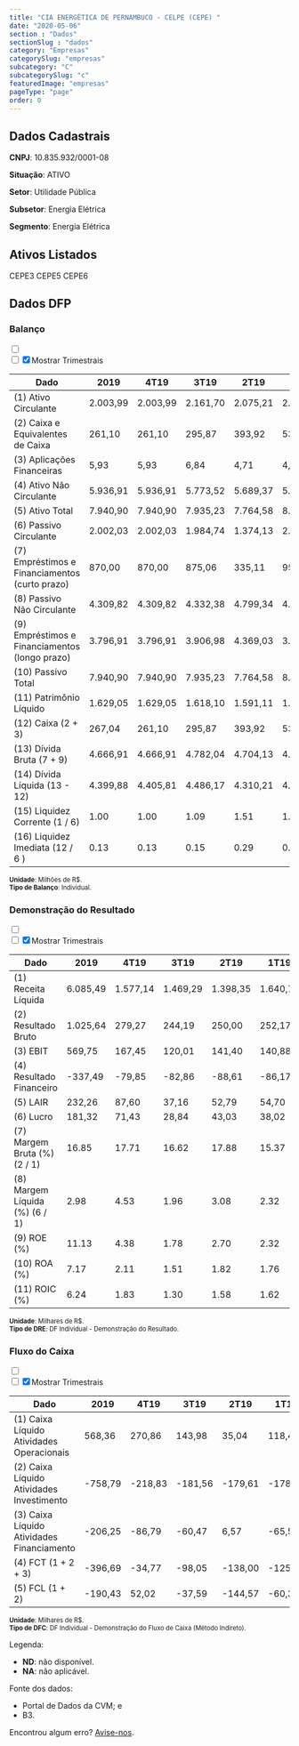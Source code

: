 ```yaml
---  
title: "CIA ENERGÉTICA DE PERNAMBUCO - CELPE (CEPE) "  
date: "2020-05-06"  
section : "Dados"  
sectionSlug : "dados"  
category: "Empresas"  
categorySlug: "empresas"  
subcategory: "C"  
subcategorySlug: "c"  
featuredImage: "empresas"  
pageType: "page"  
order: 0  
---
```



## Dados Cadastrais


**CNPJ**: 10.835.932/0001-08

**Situação**: ATIVO

**Setor**: Utilidade Pública

**Subsetor**: Energia Elétrica

**Segmento**: Energia Elétrica


## Ativos Listados


CEPE3 CEPE5 CEPE6 


## Dados DFP

### Balanço
  
<input type='checkbox' class='toggleCommand' id='toggleBalanco' name='toggleBalanco'>  
<div class='filter-group-balanco'>  
<div class='check_button_balanco'>  
<label for='toggleBalanco'>  
<input type='checkbox' data-filter-col='trimBalanco'><input type='checkbox' data-filter-col='trimBalanco' checked><span>Mostrar Trimestrais</span>  
</label>  
</div>  
</div>  
<div class='overflow balancoTableWrapper'>  
<table class='balancoTable'>  
<thead>  
<tr>  
<th class='dataHeader fixedLeftColumn'>Dado</th>  
<th>2019</th>  
<th class='trimHeader' data-col='trimBalanco'>4T19</th>  
<th class='trimHeader' data-col='trimBalanco'>3T19</th>  
<th class='trimHeader' data-col='trimBalanco'>2T19</th>  
<th class='trimHeader' data-col='trimBalanco'>1T19</th>  
<th>2018</th>  
<th class='trimHeader' data-col='trimBalanco'>4T18</th>  
<th class='trimHeader' data-col='trimBalanco'>3T18</th>  
<th class='trimHeader' data-col='trimBalanco'>2T18</th>  
<th class='trimHeader' data-col='trimBalanco'>1T18</th>  
<th>2017</th>  
<th class='trimHeader' data-col='trimBalanco'>4T17</th>  
<th class='trimHeader' data-col='trimBalanco'>3T17</th>  
<th class='trimHeader' data-col='trimBalanco'>2T17</th>  
<th class='trimHeader' data-col='trimBalanco'>1T17</th>  
<th>2016</th>  
<th class='trimHeader' data-col='trimBalanco'>4T16</th>  
<th class='trimHeader' data-col='trimBalanco'>3T16</th>  
<th class='trimHeader' data-col='trimBalanco'>2T16</th>  
<th class='trimHeader' data-col='trimBalanco'>1T16</th>  
<th>2015</th>  
<th class='trimHeader' data-col='trimBalanco'>4T15</th>  
<th class='trimHeader' data-col='trimBalanco'>3T15</th>  
<th class='trimHeader' data-col='trimBalanco'>2T15</th>  
<th class='trimHeader' data-col='trimBalanco'>1T15</th>  
<th>2014</th>  
<th class='trimHeader' data-col='trimBalanco'>4T14</th>  
<th class='trimHeader' data-col='trimBalanco'>3T14</th>  
<th class='trimHeader' data-col='trimBalanco'>2T14</th>  
<th class='trimHeader' data-col='trimBalanco'>1T14</th>  
<th>2013</th>  
<th class='trimHeader' data-col='trimBalanco'>4T13</th>  
<th class='trimHeader' data-col='trimBalanco'>3T13</th>  
<th class='trimHeader' data-col='trimBalanco'>2T13</th>  
<th class='trimHeader' data-col='trimBalanco'>1T13</th>  
<th>2012</th>  
<th class='trimHeader' data-col='trimBalanco'>4T12</th>  
<th class='trimHeader' data-col='trimBalanco'>3T12</th>  
<th class='trimHeader' data-col='trimBalanco'>2T12</th>  
<th class='trimHeader' data-col='trimBalanco'>1T12</th>  
<th>2011</th>  
<th class='trimHeader' data-col='trimBalanco'>4T11</th>  
<th class='trimHeader' data-col='trimBalanco'>3T11</th>  
<th class='trimHeader' data-col='trimBalanco'>2T11</th>  
<th class='trimHeader' data-col='trimBalanco'>1T11</th>  
<th>2010</th>  
<th class='trimHeader' data-col='trimBalanco'>4T10</th>  
<th class='trimHeader' data-col='trimBalanco'>3T10</th>  
<th class='trimHeader' data-col='trimBalanco'>2T10</th>  
<th class='trimHeader' data-col='trimBalanco'>1T10</th>  
<th>2009</th>  
<th class='trimHeader' data-col='trimBalanco'>4T09</th>  
<th class='trimHeader' data-col='trimBalanco'>3T09</th>  
<th class='trimHeader' data-col='trimBalanco'>2T09</th>  
<th class='trimHeader' data-col='trimBalanco'>1T09</th>  
</tr>  
</thead>  
<tbody>  
<tr class='trContaAtivo'>  
<td class='leftAlignCell rowDescription fixedLeftColumn'>(1) Ativo Circulante</td>  
<td>2.003,99</td>  
<td data-col='trimBalanco' class='trimData'>2.003,99</td>  
<td data-col='trimBalanco' class='trimData'>2.161,70</td>  
<td data-col='trimBalanco' class='trimData'>2.075,21</td>  
<td data-col='trimBalanco' class='trimData'>2.423,79</td>  
<td>2.309,00</td>  
<td data-col='trimBalanco' class='trimData'>2.309,00</td>  
<td data-col='trimBalanco' class='trimData'>2.309,00</td>  
<td data-col='trimBalanco' class='trimData'>2.309,00</td>  
<td data-col='trimBalanco' class='trimData'>2.097,41</td>  
<td>1.815,49</td>  
<td data-col='trimBalanco' class='trimData'>1.815,49</td>  
<td data-col='trimBalanco' class='trimData'>1.911,84</td>  
<td data-col='trimBalanco' class='trimData'>1.637,58</td>  
<td data-col='trimBalanco' class='trimData'>1.581,01</td>  
<td>1.334,44</td>  
<td data-col='trimBalanco' class='trimData'>1.334,44</td>  
<td data-col='trimBalanco' class='trimData'>1.181,84</td>  
<td data-col='trimBalanco' class='trimData'>1.335,31</td>  
<td data-col='trimBalanco' class='trimData'>1.334,44</td>  
<td>1.524,62</td>  
<td data-col='trimBalanco' class='trimData'>1.524,62</td>  
<td data-col='trimBalanco' class='trimData'>1.406,17</td>  
<td data-col='trimBalanco' class='trimData'>1.523,26</td>  
<td data-col='trimBalanco' class='trimData'>1.495,97</td>  
<td>1.133,58</td>  
<td data-col='trimBalanco' class='trimData'>1.133,58</td>  
<td data-col='trimBalanco' class='trimData'>1.000,04</td>  
<td data-col='trimBalanco' class='trimData'>930,66</td>  
<td data-col='trimBalanco' class='trimData'>1.050,01</td>  
<td>935,37</td>  
<td data-col='trimBalanco' class='trimData'>935,37</td>  
<td data-col='trimBalanco' class='trimData'>901,69</td>  
<td data-col='trimBalanco' class='trimData'>1.001,77</td>  
<td data-col='trimBalanco' class='trimData'>1.052,79</td>  
<td>991,04</td>  
<td data-col='trimBalanco' class='trimData'>991,04</td>  
<td data-col='trimBalanco' class='trimData'>1.026,51</td>  
<td data-col='trimBalanco' class='trimData'>1.255,50</td>  
<td data-col='trimBalanco' class='trimData'>1.243,88</td>  
<td>1.178,93</td>  
<td data-col='trimBalanco' class='trimData'>1.227,48</td>  
<td data-col='trimBalanco' class='trimData'>1.129,25</td>  
<td data-col='trimBalanco' class='trimData'>1.313,12</td>  
<td data-col='trimBalanco' class='trimData'>1.053,35</td>  
<td>937,72</td>  
<td data-col='trimBalanco' class='trimData'>937,72</td>  
<td data-col='trimBalanco' class='trimData'>937,72</td>  
<td data-col='trimBalanco' class='trimData'>937,72</td>  
<td data-col='trimBalanco' class='trimData'>937,72</td>  
<td>1.091,89</td>  
<td data-col='trimBalanco' class='trimData'>1.091,89</td>  
<td data-col='trimBalanco' class='trimData'>ND</td>  
<td data-col='trimBalanco' class='trimData'>ND</td>  
<td data-col='trimBalanco' class='trimData'>ND</td>  
</tr>  
<tr class='trContaAtivo'>  
<td class='leftAlignCell rowDescription fixedLeftColumn'>(2) Caixa e Equivalentes de Caixa</td>  
<td>261,10</td>  
<td data-col='trimBalanco' class='trimData'>261,10</td>  
<td data-col='trimBalanco' class='trimData'>295,87</td>  
<td data-col='trimBalanco' class='trimData'>393,92</td>  
<td data-col='trimBalanco' class='trimData'>531,92</td>  
<td>657,79</td>  
<td data-col='trimBalanco' class='trimData'>657,79</td>  
<td data-col='trimBalanco' class='trimData'>657,79</td>  
<td data-col='trimBalanco' class='trimData'>657,79</td>  
<td data-col='trimBalanco' class='trimData'>618,37</td>  
<td>340,34</td>  
<td data-col='trimBalanco' class='trimData'>340,34</td>  
<td data-col='trimBalanco' class='trimData'>770,76</td>  
<td data-col='trimBalanco' class='trimData'>16,07</td>  
<td data-col='trimBalanco' class='trimData'>15,02</td>  
<td>23,66</td>  
<td data-col='trimBalanco' class='trimData'>23,66</td>  
<td data-col='trimBalanco' class='trimData'>109,00</td>  
<td data-col='trimBalanco' class='trimData'>222,65</td>  
<td data-col='trimBalanco' class='trimData'>23,66</td>  
<td>38,97</td>  
<td data-col='trimBalanco' class='trimData'>38,97</td>  
<td data-col='trimBalanco' class='trimData'>230,21</td>  
<td data-col='trimBalanco' class='trimData'>268,99</td>  
<td data-col='trimBalanco' class='trimData'>315,35</td>  
<td>20,48</td>  
<td data-col='trimBalanco' class='trimData'>20,48</td>  
<td data-col='trimBalanco' class='trimData'>74,67</td>  
<td data-col='trimBalanco' class='trimData'>12,66</td>  
<td data-col='trimBalanco' class='trimData'>123,38</td>  
<td>17,15</td>  
<td data-col='trimBalanco' class='trimData'>17,15</td>  
<td data-col='trimBalanco' class='trimData'>160,54</td>  
<td data-col='trimBalanco' class='trimData'>240,23</td>  
<td data-col='trimBalanco' class='trimData'>211,76</td>  
<td>192,60</td>  
<td data-col='trimBalanco' class='trimData'>192,60</td>  
<td data-col='trimBalanco' class='trimData'>248,83</td>  
<td data-col='trimBalanco' class='trimData'>322,47</td>  
<td data-col='trimBalanco' class='trimData'>199,30</td>  
<td>236,79</td>  
<td data-col='trimBalanco' class='trimData'>236,79</td>  
<td data-col='trimBalanco' class='trimData'>168,73</td>  
<td data-col='trimBalanco' class='trimData'>406,26</td>  
<td data-col='trimBalanco' class='trimData'>134,14</td>  
<td>40,87</td>  
<td data-col='trimBalanco' class='trimData'>40,87</td>  
<td data-col='trimBalanco' class='trimData'>40,87</td>  
<td data-col='trimBalanco' class='trimData'>40,87</td>  
<td data-col='trimBalanco' class='trimData'>40,87</td>  
<td>90,17</td>  
<td data-col='trimBalanco' class='trimData'>90,17</td>  
<td data-col='trimBalanco' class='trimData'>ND</td>  
<td data-col='trimBalanco' class='trimData'>ND</td>  
<td data-col='trimBalanco' class='trimData'>ND</td>  
</tr>  
<tr class='trContaAtivo'>  
<td class='leftAlignCell rowDescription fixedLeftColumn'>(3) Aplicações Financeiras</td>  
<td>5,93</td>  
<td data-col='trimBalanco' class='trimData'>5,93</td>  
<td data-col='trimBalanco' class='trimData'>6,84</td>  
<td data-col='trimBalanco' class='trimData'>4,71</td>  
<td data-col='trimBalanco' class='trimData'>4,89</td>  
<td>4,79</td>  
<td data-col='trimBalanco' class='trimData'>4,79</td>  
<td data-col='trimBalanco' class='trimData'>4,79</td>  
<td data-col='trimBalanco' class='trimData'>4,79</td>  
<td data-col='trimBalanco' class='trimData'>0,06</td>  
<td>0,06</td>  
<td data-col='trimBalanco' class='trimData'>0,06</td>  
<td data-col='trimBalanco' class='trimData'>0,06</td>  
<td data-col='trimBalanco' class='trimData'>441,84</td>  
<td data-col='trimBalanco' class='trimData'>430,36</td>  
<td>160,03</td>  
<td data-col='trimBalanco' class='trimData'>160,03</td>  
<td data-col='trimBalanco' class='trimData'>0,33</td>  
<td data-col='trimBalanco' class='trimData'>0,32</td>  
<td data-col='trimBalanco' class='trimData'>160,03</td>  
<td>277,69</td>  
<td data-col='trimBalanco' class='trimData'>277,69</td>  
<td data-col='trimBalanco' class='trimData'>0,12</td>  
<td data-col='trimBalanco' class='trimData'>0,12</td>  
<td data-col='trimBalanco' class='trimData'>20,83</td>  
<td>37,69</td>  
<td data-col='trimBalanco' class='trimData'>37,69</td>  
<td data-col='trimBalanco' class='trimData'>0,70</td>  
<td data-col='trimBalanco' class='trimData'>0,68</td>  
<td data-col='trimBalanco' class='trimData'>0,36</td>  
<td>134,14</td>  
<td data-col='trimBalanco' class='trimData'>134,14</td>  
<td data-col='trimBalanco' class='trimData'>11,52</td>  
<td data-col='trimBalanco' class='trimData'>14,49</td>  
<td data-col='trimBalanco' class='trimData'>8,26</td>  
<td>6,76</td>  
<td data-col='trimBalanco' class='trimData'>6,76</td>  
<td data-col='trimBalanco' class='trimData'>24,55</td>  
<td data-col='trimBalanco' class='trimData'>38,54</td>  
<td data-col='trimBalanco' class='trimData'>102,87</td>  
<td>26,23</td>  
<td data-col='trimBalanco' class='trimData'>26,23</td>  
<td data-col='trimBalanco' class='trimData'>14,52</td>  
<td data-col='trimBalanco' class='trimData'>11,90</td>  
<td data-col='trimBalanco' class='trimData'>12,54</td>  
<td>17,27</td>  
<td data-col='trimBalanco' class='trimData'>17,27</td>  
<td data-col='trimBalanco' class='trimData'>17,27</td>  
<td data-col='trimBalanco' class='trimData'>17,27</td>  
<td data-col='trimBalanco' class='trimData'>17,27</td>  
<td>8,27</td>  
<td data-col='trimBalanco' class='trimData'>8,27</td>  
<td data-col='trimBalanco' class='trimData'>ND</td>  
<td data-col='trimBalanco' class='trimData'>ND</td>  
<td data-col='trimBalanco' class='trimData'>ND</td>  
</tr>  
<tr class='trContaAtivo'>  
<td class='leftAlignCell rowDescription fixedLeftColumn'>(4) Ativo Não Circulante</td>  
<td>5.936,91</td>  
<td data-col='trimBalanco' class='trimData'>5.936,91</td>  
<td data-col='trimBalanco' class='trimData'>5.773,52</td>  
<td data-col='trimBalanco' class='trimData'>5.689,37</td>  
<td data-col='trimBalanco' class='trimData'>5.590,04</td>  
<td>5.454,43</td>  
<td data-col='trimBalanco' class='trimData'>5.454,43</td>  
<td data-col='trimBalanco' class='trimData'>5.454,43</td>  
<td data-col='trimBalanco' class='trimData'>5.454,43</td>  
<td data-col='trimBalanco' class='trimData'>4.883,15</td>  
<td>4.860,51</td>  
<td data-col='trimBalanco' class='trimData'>4.860,51</td>  
<td data-col='trimBalanco' class='trimData'>4.764,76</td>  
<td data-col='trimBalanco' class='trimData'>4.580,26</td>  
<td data-col='trimBalanco' class='trimData'>4.350,81</td>  
<td>4.190,70</td>  
<td data-col='trimBalanco' class='trimData'>4.190,70</td>  
<td data-col='trimBalanco' class='trimData'>3.897,38</td>  
<td data-col='trimBalanco' class='trimData'>3.732,54</td>  
<td data-col='trimBalanco' class='trimData'>4.190,70</td>  
<td>3.587,43</td>  
<td data-col='trimBalanco' class='trimData'>3.587,43</td>  
<td data-col='trimBalanco' class='trimData'>3.335,97</td>  
<td data-col='trimBalanco' class='trimData'>3.277,57</td>  
<td data-col='trimBalanco' class='trimData'>3.156,11</td>  
<td>3.171,13</td>  
<td data-col='trimBalanco' class='trimData'>3.171,13</td>  
<td data-col='trimBalanco' class='trimData'>3.007,34</td>  
<td data-col='trimBalanco' class='trimData'>2.932,41</td>  
<td data-col='trimBalanco' class='trimData'>2.910,31</td>  
<td>2.880,28</td>  
<td data-col='trimBalanco' class='trimData'>2.880,28</td>  
<td data-col='trimBalanco' class='trimData'>2.806,22</td>  
<td data-col='trimBalanco' class='trimData'>2.803,08</td>  
<td data-col='trimBalanco' class='trimData'>2.894,82</td>  
<td>2.784,75</td>  
<td data-col='trimBalanco' class='trimData'>2.879,94</td>  
<td data-col='trimBalanco' class='trimData'>2.858,83</td>  
<td data-col='trimBalanco' class='trimData'>2.823,81</td>  
<td data-col='trimBalanco' class='trimData'>2.782,43</td>  
<td>2.734,22</td>  
<td data-col='trimBalanco' class='trimData'>2.830,04</td>  
<td data-col='trimBalanco' class='trimData'>2.833,79</td>  
<td data-col='trimBalanco' class='trimData'>2.838,25</td>  
<td data-col='trimBalanco' class='trimData'>2.805,77</td>  
<td>2.742,50</td>  
<td data-col='trimBalanco' class='trimData'>2.742,50</td>  
<td data-col='trimBalanco' class='trimData'>2.742,50</td>  
<td data-col='trimBalanco' class='trimData'>2.742,50</td>  
<td data-col='trimBalanco' class='trimData'>2.742,50</td>  
<td>2.444,07</td>  
<td data-col='trimBalanco' class='trimData'>2.444,07</td>  
<td data-col='trimBalanco' class='trimData'>ND</td>  
<td data-col='trimBalanco' class='trimData'>ND</td>  
<td data-col='trimBalanco' class='trimData'>ND</td>  
</tr>  
<tr class='trContaAtivo'>  
<td class='leftAlignCell rowDescription fixedLeftColumn'>(5) Ativo Total</td>  
<td>7.940,90</td>  
<td data-col='trimBalanco' class='trimData'>7.940,90</td>  
<td data-col='trimBalanco' class='trimData'>7.935,23</td>  
<td data-col='trimBalanco' class='trimData'>7.764,58</td>  
<td data-col='trimBalanco' class='trimData'>8.013,83</td>  
<td>7.763,43</td>  
<td data-col='trimBalanco' class='trimData'>7.763,43</td>  
<td data-col='trimBalanco' class='trimData'>7.763,43</td>  
<td data-col='trimBalanco' class='trimData'>7.763,43</td>  
<td data-col='trimBalanco' class='trimData'>6.980,57</td>  
<td>6.676,00</td>  
<td data-col='trimBalanco' class='trimData'>6.676,00</td>  
<td data-col='trimBalanco' class='trimData'>6.676,60</td>  
<td data-col='trimBalanco' class='trimData'>6.217,84</td>  
<td data-col='trimBalanco' class='trimData'>5.931,82</td>  
<td>5.525,14</td>  
<td data-col='trimBalanco' class='trimData'>5.525,14</td>  
<td data-col='trimBalanco' class='trimData'>5.079,22</td>  
<td data-col='trimBalanco' class='trimData'>5.067,85</td>  
<td data-col='trimBalanco' class='trimData'>5.525,14</td>  
<td>5.112,04</td>  
<td data-col='trimBalanco' class='trimData'>5.112,04</td>  
<td data-col='trimBalanco' class='trimData'>4.742,14</td>  
<td data-col='trimBalanco' class='trimData'>4.800,82</td>  
<td data-col='trimBalanco' class='trimData'>4.652,08</td>  
<td>4.304,72</td>  
<td data-col='trimBalanco' class='trimData'>4.304,72</td>  
<td data-col='trimBalanco' class='trimData'>4.007,38</td>  
<td data-col='trimBalanco' class='trimData'>3.863,07</td>  
<td data-col='trimBalanco' class='trimData'>3.960,32</td>  
<td>3.815,66</td>  
<td data-col='trimBalanco' class='trimData'>3.815,66</td>  
<td data-col='trimBalanco' class='trimData'>3.707,92</td>  
<td data-col='trimBalanco' class='trimData'>3.804,85</td>  
<td data-col='trimBalanco' class='trimData'>3.947,60</td>  
<td>3.775,80</td>  
<td data-col='trimBalanco' class='trimData'>3.870,99</td>  
<td data-col='trimBalanco' class='trimData'>3.885,35</td>  
<td data-col='trimBalanco' class='trimData'>4.079,31</td>  
<td data-col='trimBalanco' class='trimData'>4.026,30</td>  
<td>3.913,15</td>  
<td data-col='trimBalanco' class='trimData'>4.057,52</td>  
<td data-col='trimBalanco' class='trimData'>3.963,04</td>  
<td data-col='trimBalanco' class='trimData'>4.151,37</td>  
<td data-col='trimBalanco' class='trimData'>3.859,12</td>  
<td>3.680,22</td>  
<td data-col='trimBalanco' class='trimData'>3.680,22</td>  
<td data-col='trimBalanco' class='trimData'>3.680,22</td>  
<td data-col='trimBalanco' class='trimData'>3.680,22</td>  
<td data-col='trimBalanco' class='trimData'>3.680,22</td>  
<td>3.535,96</td>  
<td data-col='trimBalanco' class='trimData'>3.535,96</td>  
<td data-col='trimBalanco' class='trimData'>ND</td>  
<td data-col='trimBalanco' class='trimData'>ND</td>  
<td data-col='trimBalanco' class='trimData'>ND</td>  
</tr>  
<tr class='trContaPassivo'>  
<td class='leftAlignCell rowDescription fixedLeftColumn'>(6) Passivo Circulante</td>  
<td>2.002,03</td>  
<td data-col='trimBalanco' class='trimData'>2.002,03</td>  
<td data-col='trimBalanco' class='trimData'>1.984,74</td>  
<td data-col='trimBalanco' class='trimData'>1.374,13</td>  
<td data-col='trimBalanco' class='trimData'>2.228,51</td>  
<td>1.704,95</td>  
<td data-col='trimBalanco' class='trimData'>1.704,95</td>  
<td data-col='trimBalanco' class='trimData'>1.704,95</td>  
<td data-col='trimBalanco' class='trimData'>1.704,95</td>  
<td data-col='trimBalanco' class='trimData'>1.865,15</td>  
<td>2.164,66</td>  
<td data-col='trimBalanco' class='trimData'>2.164,66</td>  
<td data-col='trimBalanco' class='trimData'>1.945,28</td>  
<td data-col='trimBalanco' class='trimData'>2.172,78</td>  
<td data-col='trimBalanco' class='trimData'>1.937,91</td>  
<td>1.919,14</td>  
<td data-col='trimBalanco' class='trimData'>1.919,14</td>  
<td data-col='trimBalanco' class='trimData'>1.625,40</td>  
<td data-col='trimBalanco' class='trimData'>1.324,37</td>  
<td data-col='trimBalanco' class='trimData'>1.919,14</td>  
<td>1.745,42</td>  
<td data-col='trimBalanco' class='trimData'>1.745,42</td>  
<td data-col='trimBalanco' class='trimData'>1.436,68</td>  
<td data-col='trimBalanco' class='trimData'>1.437,44</td>  
<td data-col='trimBalanco' class='trimData'>1.434,90</td>  
<td>1.227,68</td>  
<td data-col='trimBalanco' class='trimData'>1.227,68</td>  
<td data-col='trimBalanco' class='trimData'>980,27</td>  
<td data-col='trimBalanco' class='trimData'>896,43</td>  
<td data-col='trimBalanco' class='trimData'>1.305,45</td>  
<td>766,17</td>  
<td data-col='trimBalanco' class='trimData'>766,17</td>  
<td data-col='trimBalanco' class='trimData'>995,51</td>  
<td data-col='trimBalanco' class='trimData'>1.142,84</td>  
<td data-col='trimBalanco' class='trimData'>1.080,53</td>  
<td>941,19</td>  
<td data-col='trimBalanco' class='trimData'>938,87</td>  
<td data-col='trimBalanco' class='trimData'>894,51</td>  
<td data-col='trimBalanco' class='trimData'>1.071,89</td>  
<td data-col='trimBalanco' class='trimData'>942,22</td>  
<td>886,86</td>  
<td data-col='trimBalanco' class='trimData'>920,77</td>  
<td data-col='trimBalanco' class='trimData'>900,09</td>  
<td data-col='trimBalanco' class='trimData'>915,28</td>  
<td data-col='trimBalanco' class='trimData'>1.041,87</td>  
<td>903,33</td>  
<td data-col='trimBalanco' class='trimData'>903,33</td>  
<td data-col='trimBalanco' class='trimData'>903,33</td>  
<td data-col='trimBalanco' class='trimData'>903,33</td>  
<td data-col='trimBalanco' class='trimData'>903,33</td>  
<td>716,07</td>  
<td data-col='trimBalanco' class='trimData'>716,07</td>  
<td data-col='trimBalanco' class='trimData'>ND</td>  
<td data-col='trimBalanco' class='trimData'>ND</td>  
<td data-col='trimBalanco' class='trimData'>ND</td>  
</tr>  
<tr class='trContaPassivo'>  
<td class='leftAlignCell rowDescription fixedLeftColumn'>(7) Empréstimos e Financiamentos (curto prazo)</td>  
<td>870,00</td>  
<td data-col='trimBalanco' class='trimData'>870,00</td>  
<td data-col='trimBalanco' class='trimData'>875,06</td>  
<td data-col='trimBalanco' class='trimData'>335,11</td>  
<td data-col='trimBalanco' class='trimData'>959,92</td>  
<td>648,55</td>  
<td data-col='trimBalanco' class='trimData'>648,55</td>  
<td data-col='trimBalanco' class='trimData'>648,55</td>  
<td data-col='trimBalanco' class='trimData'>648,55</td>  
<td data-col='trimBalanco' class='trimData'>675,37</td>  
<td>661,14</td>  
<td data-col='trimBalanco' class='trimData'>661,14</td>  
<td data-col='trimBalanco' class='trimData'>591,24</td>  
<td data-col='trimBalanco' class='trimData'>900,09</td>  
<td data-col='trimBalanco' class='trimData'>710,35</td>  
<td>769,67</td>  
<td data-col='trimBalanco' class='trimData'>769,67</td>  
<td data-col='trimBalanco' class='trimData'>685,31</td>  
<td data-col='trimBalanco' class='trimData'>413,60</td>  
<td data-col='trimBalanco' class='trimData'>769,67</td>  
<td>526,51</td>  
<td data-col='trimBalanco' class='trimData'>526,51</td>  
<td data-col='trimBalanco' class='trimData'>510,87</td>  
<td data-col='trimBalanco' class='trimData'>524,44</td>  
<td data-col='trimBalanco' class='trimData'>518,95</td>  
<td>352,02</td>  
<td data-col='trimBalanco' class='trimData'>352,02</td>  
<td data-col='trimBalanco' class='trimData'>244,69</td>  
<td data-col='trimBalanco' class='trimData'>213,68</td>  
<td data-col='trimBalanco' class='trimData'>511,94</td>  
<td>135,92</td>  
<td data-col='trimBalanco' class='trimData'>135,92</td>  
<td data-col='trimBalanco' class='trimData'>433,94</td>  
<td data-col='trimBalanco' class='trimData'>467,54</td>  
<td data-col='trimBalanco' class='trimData'>326,09</td>  
<td>277,25</td>  
<td data-col='trimBalanco' class='trimData'>277,25</td>  
<td data-col='trimBalanco' class='trimData'>285,43</td>  
<td data-col='trimBalanco' class='trimData'>352,27</td>  
<td data-col='trimBalanco' class='trimData'>367,30</td>  
<td>362,98</td>  
<td data-col='trimBalanco' class='trimData'>362,98</td>  
<td data-col='trimBalanco' class='trimData'>368,24</td>  
<td data-col='trimBalanco' class='trimData'>402,69</td>  
<td data-col='trimBalanco' class='trimData'>527,84</td>  
<td>384,28</td>  
<td data-col='trimBalanco' class='trimData'>384,28</td>  
<td data-col='trimBalanco' class='trimData'>384,28</td>  
<td data-col='trimBalanco' class='trimData'>384,28</td>  
<td data-col='trimBalanco' class='trimData'>384,28</td>  
<td>179,69</td>  
<td data-col='trimBalanco' class='trimData'>179,69</td>  
<td data-col='trimBalanco' class='trimData'>ND</td>  
<td data-col='trimBalanco' class='trimData'>ND</td>  
<td data-col='trimBalanco' class='trimData'>ND</td>  
</tr>  
<tr class='trContaPassivo'>  
<td class='leftAlignCell rowDescription fixedLeftColumn'>(8) Passivo Não Circulante</td>  
<td>4.309,82</td>  
<td data-col='trimBalanco' class='trimData'>4.309,82</td>  
<td data-col='trimBalanco' class='trimData'>4.332,38</td>  
<td data-col='trimBalanco' class='trimData'>4.799,34</td>  
<td data-col='trimBalanco' class='trimData'>4.149,60</td>  
<td>4.465,00</td>  
<td data-col='trimBalanco' class='trimData'>4.465,00</td>  
<td data-col='trimBalanco' class='trimData'>4.465,00</td>  
<td data-col='trimBalanco' class='trimData'>4.465,00</td>  
<td data-col='trimBalanco' class='trimData'>3.571,28</td>  
<td>2.973,99</td>  
<td data-col='trimBalanco' class='trimData'>2.973,99</td>  
<td data-col='trimBalanco' class='trimData'>3.192,87</td>  
<td data-col='trimBalanco' class='trimData'>2.450,11</td>  
<td data-col='trimBalanco' class='trimData'>2.406,34</td>  
<td>2.031,67</td>  
<td data-col='trimBalanco' class='trimData'>2.031,67</td>  
<td data-col='trimBalanco' class='trimData'>1.849,86</td>  
<td data-col='trimBalanco' class='trimData'>2.108,00</td>  
<td data-col='trimBalanco' class='trimData'>2.031,67</td>  
<td>1.710,65</td>  
<td data-col='trimBalanco' class='trimData'>1.710,65</td>  
<td data-col='trimBalanco' class='trimData'>1.734,55</td>  
<td data-col='trimBalanco' class='trimData'>1.759,80</td>  
<td data-col='trimBalanco' class='trimData'>1.607,83</td>  
<td>1.448,75</td>  
<td data-col='trimBalanco' class='trimData'>1.448,75</td>  
<td data-col='trimBalanco' class='trimData'>1.504,62</td>  
<td data-col='trimBalanco' class='trimData'>1.440,01</td>  
<td data-col='trimBalanco' class='trimData'>1.121,88</td>  
<td>1.479,71</td>  
<td data-col='trimBalanco' class='trimData'>1.479,71</td>  
<td data-col='trimBalanco' class='trimData'>1.265,01</td>  
<td data-col='trimBalanco' class='trimData'>1.207,84</td>  
<td data-col='trimBalanco' class='trimData'>1.328,21</td>  
<td>1.448,89</td>  
<td data-col='trimBalanco' class='trimData'>1.371,42</td>  
<td data-col='trimBalanco' class='trimData'>1.409,58</td>  
<td data-col='trimBalanco' class='trimData'>1.415,34</td>  
<td data-col='trimBalanco' class='trimData'>1.426,22</td>  
<td>1.419,00</td>  
<td data-col='trimBalanco' class='trimData'>1.529,46</td>  
<td data-col='trimBalanco' class='trimData'>1.472,44</td>  
<td data-col='trimBalanco' class='trimData'>1.607,81</td>  
<td data-col='trimBalanco' class='trimData'>1.207,87</td>  
<td>1.225,52</td>  
<td data-col='trimBalanco' class='trimData'>1.225,52</td>  
<td data-col='trimBalanco' class='trimData'>1.225,52</td>  
<td data-col='trimBalanco' class='trimData'>1.225,52</td>  
<td data-col='trimBalanco' class='trimData'>1.225,52</td>  
<td>1.414,06</td>  
<td data-col='trimBalanco' class='trimData'>1.414,06</td>  
<td data-col='trimBalanco' class='trimData'>ND</td>  
<td data-col='trimBalanco' class='trimData'>ND</td>  
<td data-col='trimBalanco' class='trimData'>ND</td>  
</tr>  
<tr class='trContaPassivo'>  
<td class='leftAlignCell rowDescription fixedLeftColumn'>(9) Empréstimos e Financiamentos (longo prazo)</td>  
<td>3.796,91</td>  
<td data-col='trimBalanco' class='trimData'>3.796,91</td>  
<td data-col='trimBalanco' class='trimData'>3.906,98</td>  
<td data-col='trimBalanco' class='trimData'>4.369,03</td>  
<td data-col='trimBalanco' class='trimData'>3.674,42</td>  
<td>4.066,15</td>  
<td data-col='trimBalanco' class='trimData'>4.066,15</td>  
<td data-col='trimBalanco' class='trimData'>4.066,15</td>  
<td data-col='trimBalanco' class='trimData'>4.066,15</td>  
<td data-col='trimBalanco' class='trimData'>3.193,91</td>  
<td>2.567,80</td>  
<td data-col='trimBalanco' class='trimData'>2.567,80</td>  
<td data-col='trimBalanco' class='trimData'>2.584,36</td>  
<td data-col='trimBalanco' class='trimData'>1.889,61</td>  
<td data-col='trimBalanco' class='trimData'>1.851,88</td>  
<td>1.454,47</td>  
<td data-col='trimBalanco' class='trimData'>1.454,47</td>  
<td data-col='trimBalanco' class='trimData'>1.414,93</td>  
<td data-col='trimBalanco' class='trimData'>1.613,96</td>  
<td data-col='trimBalanco' class='trimData'>1.454,47</td>  
<td>1.400,93</td>  
<td data-col='trimBalanco' class='trimData'>1.400,93</td>  
<td data-col='trimBalanco' class='trimData'>1.307,44</td>  
<td data-col='trimBalanco' class='trimData'>1.315,80</td>  
<td data-col='trimBalanco' class='trimData'>1.167,00</td>  
<td>1.039,40</td>  
<td data-col='trimBalanco' class='trimData'>1.039,40</td>  
<td data-col='trimBalanco' class='trimData'>1.083,51</td>  
<td data-col='trimBalanco' class='trimData'>1.011,07</td>  
<td data-col='trimBalanco' class='trimData'>714,69</td>  
<td>1.080,82</td>  
<td data-col='trimBalanco' class='trimData'>1.080,82</td>  
<td data-col='trimBalanco' class='trimData'>768,47</td>  
<td data-col='trimBalanco' class='trimData'>725,36</td>  
<td data-col='trimBalanco' class='trimData'>853,76</td>  
<td>946,72</td>  
<td data-col='trimBalanco' class='trimData'>946,72</td>  
<td data-col='trimBalanco' class='trimData'>996,04</td>  
<td data-col='trimBalanco' class='trimData'>1.004,17</td>  
<td data-col='trimBalanco' class='trimData'>1.023,99</td>  
<td>1.016,23</td>  
<td data-col='trimBalanco' class='trimData'>1.066,03</td>  
<td data-col='trimBalanco' class='trimData'>1.042,86</td>  
<td data-col='trimBalanco' class='trimData'>1.174,12</td>  
<td data-col='trimBalanco' class='trimData'>775,53</td>  
<td>783,45</td>  
<td data-col='trimBalanco' class='trimData'>783,45</td>  
<td data-col='trimBalanco' class='trimData'>783,45</td>  
<td data-col='trimBalanco' class='trimData'>783,45</td>  
<td data-col='trimBalanco' class='trimData'>783,45</td>  
<td>961,58</td>  
<td data-col='trimBalanco' class='trimData'>961,58</td>  
<td data-col='trimBalanco' class='trimData'>ND</td>  
<td data-col='trimBalanco' class='trimData'>ND</td>  
<td data-col='trimBalanco' class='trimData'>ND</td>  
</tr>  
<tr class='trContaPassivo'>  
<td class='leftAlignCell rowDescription fixedLeftColumn'>(10) Passivo Total</td>  
<td>7.940,90</td>  
<td data-col='trimBalanco' class='trimData'>7.940,90</td>  
<td data-col='trimBalanco' class='trimData'>7.935,23</td>  
<td data-col='trimBalanco' class='trimData'>7.764,58</td>  
<td data-col='trimBalanco' class='trimData'>8.013,83</td>  
<td>7.763,43</td>  
<td data-col='trimBalanco' class='trimData'>7.763,43</td>  
<td data-col='trimBalanco' class='trimData'>7.763,43</td>  
<td data-col='trimBalanco' class='trimData'>7.763,43</td>  
<td data-col='trimBalanco' class='trimData'>6.980,57</td>  
<td>6.676,00</td>  
<td data-col='trimBalanco' class='trimData'>6.676,00</td>  
<td data-col='trimBalanco' class='trimData'>6.676,60</td>  
<td data-col='trimBalanco' class='trimData'>6.217,84</td>  
<td data-col='trimBalanco' class='trimData'>5.931,82</td>  
<td>5.525,14</td>  
<td data-col='trimBalanco' class='trimData'>5.525,14</td>  
<td data-col='trimBalanco' class='trimData'>5.079,22</td>  
<td data-col='trimBalanco' class='trimData'>5.067,85</td>  
<td data-col='trimBalanco' class='trimData'>5.525,14</td>  
<td>5.112,04</td>  
<td data-col='trimBalanco' class='trimData'>5.112,04</td>  
<td data-col='trimBalanco' class='trimData'>4.742,14</td>  
<td data-col='trimBalanco' class='trimData'>4.800,82</td>  
<td data-col='trimBalanco' class='trimData'>4.652,08</td>  
<td>4.304,72</td>  
<td data-col='trimBalanco' class='trimData'>4.304,72</td>  
<td data-col='trimBalanco' class='trimData'>4.007,38</td>  
<td data-col='trimBalanco' class='trimData'>3.863,07</td>  
<td data-col='trimBalanco' class='trimData'>3.960,32</td>  
<td>3.815,66</td>  
<td data-col='trimBalanco' class='trimData'>3.815,66</td>  
<td data-col='trimBalanco' class='trimData'>3.707,92</td>  
<td data-col='trimBalanco' class='trimData'>3.804,85</td>  
<td data-col='trimBalanco' class='trimData'>3.947,60</td>  
<td>3.775,80</td>  
<td data-col='trimBalanco' class='trimData'>3.870,99</td>  
<td data-col='trimBalanco' class='trimData'>3.885,35</td>  
<td data-col='trimBalanco' class='trimData'>4.079,31</td>  
<td data-col='trimBalanco' class='trimData'>4.026,30</td>  
<td>3.913,15</td>  
<td data-col='trimBalanco' class='trimData'>4.057,52</td>  
<td data-col='trimBalanco' class='trimData'>3.963,04</td>  
<td data-col='trimBalanco' class='trimData'>4.151,37</td>  
<td data-col='trimBalanco' class='trimData'>3.859,12</td>  
<td>3.680,22</td>  
<td data-col='trimBalanco' class='trimData'>3.680,22</td>  
<td data-col='trimBalanco' class='trimData'>3.680,22</td>  
<td data-col='trimBalanco' class='trimData'>3.680,22</td>  
<td data-col='trimBalanco' class='trimData'>3.680,22</td>  
<td>3.535,96</td>  
<td data-col='trimBalanco' class='trimData'>3.535,96</td>  
<td data-col='trimBalanco' class='trimData'>ND</td>  
<td data-col='trimBalanco' class='trimData'>ND</td>  
<td data-col='trimBalanco' class='trimData'>ND</td>  
</tr>  
<tr class='trContaPassivo'>  
<td class='leftAlignCell rowDescription fixedLeftColumn'>(11) Patrimônio Líquido</td>  
<td>1.629,05</td>  
<td data-col='trimBalanco' class='trimData'>1.629,05</td>  
<td data-col='trimBalanco' class='trimData'>1.618,10</td>  
<td data-col='trimBalanco' class='trimData'>1.591,11</td>  
<td data-col='trimBalanco' class='trimData'>1.635,72</td>  
<td>1.593,47</td>  
<td data-col='trimBalanco' class='trimData'>1.593,47</td>  
<td data-col='trimBalanco' class='trimData'>1.593,47</td>  
<td data-col='trimBalanco' class='trimData'>1.593,47</td>  
<td data-col='trimBalanco' class='trimData'>1.544,14</td>  
<td>1.537,36</td>  
<td data-col='trimBalanco' class='trimData'>1.537,36</td>  
<td data-col='trimBalanco' class='trimData'>1.538,44</td>  
<td data-col='trimBalanco' class='trimData'>1.594,94</td>  
<td data-col='trimBalanco' class='trimData'>1.587,57</td>  
<td>1.574,33</td>  
<td data-col='trimBalanco' class='trimData'>1.574,33</td>  
<td data-col='trimBalanco' class='trimData'>1.603,96</td>  
<td data-col='trimBalanco' class='trimData'>1.635,48</td>  
<td data-col='trimBalanco' class='trimData'>1.574,33</td>  
<td>1.655,97</td>  
<td data-col='trimBalanco' class='trimData'>1.655,97</td>  
<td data-col='trimBalanco' class='trimData'>1.570,91</td>  
<td data-col='trimBalanco' class='trimData'>1.603,58</td>  
<td data-col='trimBalanco' class='trimData'>1.609,36</td>  
<td>1.628,29</td>  
<td data-col='trimBalanco' class='trimData'>1.628,29</td>  
<td data-col='trimBalanco' class='trimData'>1.522,48</td>  
<td data-col='trimBalanco' class='trimData'>1.526,63</td>  
<td data-col='trimBalanco' class='trimData'>1.532,99</td>  
<td>1.569,78</td>  
<td data-col='trimBalanco' class='trimData'>1.569,78</td>  
<td data-col='trimBalanco' class='trimData'>1.447,40</td>  
<td data-col='trimBalanco' class='trimData'>1.454,18</td>  
<td data-col='trimBalanco' class='trimData'>1.538,86</td>  
<td>1.385,72</td>  
<td data-col='trimBalanco' class='trimData'>1.560,70</td>  
<td data-col='trimBalanco' class='trimData'>1.581,26</td>  
<td data-col='trimBalanco' class='trimData'>1.592,08</td>  
<td data-col='trimBalanco' class='trimData'>1.657,86</td>  
<td>1.607,29</td>  
<td data-col='trimBalanco' class='trimData'>1.607,29</td>  
<td data-col='trimBalanco' class='trimData'>1.590,50</td>  
<td data-col='trimBalanco' class='trimData'>1.628,29</td>  
<td data-col='trimBalanco' class='trimData'>1.609,38</td>  
<td>1.551,37</td>  
<td data-col='trimBalanco' class='trimData'>1.551,37</td>  
<td data-col='trimBalanco' class='trimData'>1.551,37</td>  
<td data-col='trimBalanco' class='trimData'>1.551,37</td>  
<td data-col='trimBalanco' class='trimData'>1.551,37</td>  
<td>1.405,83</td>  
<td data-col='trimBalanco' class='trimData'>1.405,83</td>  
<td data-col='trimBalanco' class='trimData'>ND</td>  
<td data-col='trimBalanco' class='trimData'>ND</td>  
<td data-col='trimBalanco' class='trimData'>ND</td>  
</tr>  
<tr>  
<td class='leftAlignCell rowDescription fixedLeftColumn'>(12) Caixa (2 + 3)</td>  
<td class='positiveNumber'>267,04</td>  
<td class='positiveNumber trimData' data-col='trimBalanco'>261,10</td>  
<td class='positiveNumber trimData' data-col='trimBalanco'>295,87</td>  
<td class='positiveNumber trimData' data-col='trimBalanco'>393,92</td>  
<td class='positiveNumber trimData' data-col='trimBalanco'>531,92</td>  
<td class='positiveNumber'>662,58</td>  
<td class='positiveNumber trimData' data-col='trimBalanco'>657,79</td>  
<td class='positiveNumber trimData' data-col='trimBalanco'>657,79</td>  
<td class='positiveNumber trimData' data-col='trimBalanco'>657,79</td>  
<td class='positiveNumber trimData' data-col='trimBalanco'>618,37</td>  
<td class='positiveNumber'>340,39</td>  
<td class='positiveNumber trimData' data-col='trimBalanco'>340,34</td>  
<td class='positiveNumber trimData' data-col='trimBalanco'>770,76</td>  
<td class='positiveNumber trimData' data-col='trimBalanco'>16,07</td>  
<td class='positiveNumber trimData' data-col='trimBalanco'>15,02</td>  
<td class='positiveNumber'>183,68</td>  
<td class='positiveNumber trimData' data-col='trimBalanco'>23,66</td>  
<td class='positiveNumber trimData' data-col='trimBalanco'>109,00</td>  
<td class='positiveNumber trimData' data-col='trimBalanco'>222,65</td>  
<td class='positiveNumber trimData' data-col='trimBalanco'>23,66</td>  
<td class='positiveNumber'>316,66</td>  
<td class='positiveNumber trimData' data-col='trimBalanco'>38,97</td>  
<td class='positiveNumber trimData' data-col='trimBalanco'>230,21</td>  
<td class='positiveNumber trimData' data-col='trimBalanco'>268,99</td>  
<td class='positiveNumber trimData' data-col='trimBalanco'>315,35</td>  
<td class='positiveNumber'>58,17</td>  
<td class='positiveNumber trimData' data-col='trimBalanco'>20,48</td>  
<td class='positiveNumber trimData' data-col='trimBalanco'>74,67</td>  
<td class='positiveNumber trimData' data-col='trimBalanco'>12,66</td>  
<td class='positiveNumber trimData' data-col='trimBalanco'>123,38</td>  
<td class='positiveNumber'>151,29</td>  
<td class='positiveNumber trimData' data-col='trimBalanco'>17,15</td>  
<td class='positiveNumber trimData' data-col='trimBalanco'>160,54</td>  
<td class='positiveNumber trimData' data-col='trimBalanco'>240,23</td>  
<td class='positiveNumber trimData' data-col='trimBalanco'>211,76</td>  
<td class='positiveNumber'>199,36</td>  
<td class='positiveNumber trimData' data-col='trimBalanco'>192,60</td>  
<td class='positiveNumber trimData' data-col='trimBalanco'>248,83</td>  
<td class='positiveNumber trimData' data-col='trimBalanco'>322,47</td>  
<td class='positiveNumber trimData' data-col='trimBalanco'>199,30</td>  
<td class='positiveNumber'>263,02</td>  
<td class='positiveNumber trimData' data-col='trimBalanco'>236,79</td>  
<td class='positiveNumber trimData' data-col='trimBalanco'>168,73</td>  
<td class='positiveNumber trimData' data-col='trimBalanco'>406,26</td>  
<td class='positiveNumber trimData' data-col='trimBalanco'>134,14</td>  
<td class='positiveNumber'>58,15</td>  
<td class='positiveNumber trimData' data-col='trimBalanco'>40,87</td>  
<td class='positiveNumber trimData' data-col='trimBalanco'>40,87</td>  
<td class='positiveNumber trimData' data-col='trimBalanco'>40,87</td>  
<td class='positiveNumber trimData' data-col='trimBalanco'>40,87</td>  
<td class='positiveNumber'>98,44</td>  
<td class='positiveNumber trimData' data-col='trimBalanco'>90,17</td>  
<td data-col='trimBalanco' class='trimData'>ND</td>  
<td data-col='trimBalanco' class='trimData'>ND</td>  
<td data-col='trimBalanco' class='trimData'>ND</td>  
</tr>  
<tr class='trDividaBruta'>  
<td class='leftAlignCell rowDescription fixedLeftColumn'>(13) Dívida Bruta (7 + 9)</td>  
<td class='negativeNumber'>4.666,91</td>  
<td class='negativeNumber trimData' data-col='trimBalanco'>4.666,91</td>  
<td class='negativeNumber trimData' data-col='trimBalanco'>4.782,04</td>  
<td class='negativeNumber trimData' data-col='trimBalanco'>4.704,13</td>  
<td class='negativeNumber trimData' data-col='trimBalanco'>4.634,34</td>  
<td class='negativeNumber'>4.714,70</td>  
<td class='negativeNumber trimData' data-col='trimBalanco'>4.714,70</td>  
<td class='negativeNumber trimData' data-col='trimBalanco'>4.714,70</td>  
<td class='negativeNumber trimData' data-col='trimBalanco'>4.714,70</td>  
<td class='negativeNumber trimData' data-col='trimBalanco'>3.869,28</td>  
<td class='negativeNumber'>3.228,94</td>  
<td class='negativeNumber trimData' data-col='trimBalanco'>3.228,94</td>  
<td class='negativeNumber trimData' data-col='trimBalanco'>3.175,60</td>  
<td class='negativeNumber trimData' data-col='trimBalanco'>2.789,70</td>  
<td class='negativeNumber trimData' data-col='trimBalanco'>2.562,24</td>  
<td class='negativeNumber'>2.224,14</td>  
<td class='negativeNumber trimData' data-col='trimBalanco'>2.224,14</td>  
<td class='negativeNumber trimData' data-col='trimBalanco'>2.100,24</td>  
<td class='negativeNumber trimData' data-col='trimBalanco'>2.027,56</td>  
<td class='negativeNumber trimData' data-col='trimBalanco'>2.224,14</td>  
<td class='negativeNumber'>1.927,44</td>  
<td class='negativeNumber trimData' data-col='trimBalanco'>1.927,44</td>  
<td class='negativeNumber trimData' data-col='trimBalanco'>1.818,31</td>  
<td class='negativeNumber trimData' data-col='trimBalanco'>1.840,23</td>  
<td class='negativeNumber trimData' data-col='trimBalanco'>1.685,96</td>  
<td class='negativeNumber'>1.391,43</td>  
<td class='negativeNumber trimData' data-col='trimBalanco'>1.391,43</td>  
<td class='negativeNumber trimData' data-col='trimBalanco'>1.328,21</td>  
<td class='negativeNumber trimData' data-col='trimBalanco'>1.224,76</td>  
<td class='negativeNumber trimData' data-col='trimBalanco'>1.226,63</td>  
<td class='negativeNumber'>1.216,74</td>  
<td class='negativeNumber trimData' data-col='trimBalanco'>1.216,74</td>  
<td class='negativeNumber trimData' data-col='trimBalanco'>1.202,42</td>  
<td class='negativeNumber trimData' data-col='trimBalanco'>1.192,90</td>  
<td class='negativeNumber trimData' data-col='trimBalanco'>1.179,85</td>  
<td class='negativeNumber'>1.223,97</td>  
<td class='negativeNumber trimData' data-col='trimBalanco'>1.223,97</td>  
<td class='negativeNumber trimData' data-col='trimBalanco'>1.281,47</td>  
<td class='negativeNumber trimData' data-col='trimBalanco'>1.356,44</td>  
<td class='negativeNumber trimData' data-col='trimBalanco'>1.391,28</td>  
<td class='negativeNumber'>1.379,21</td>  
<td class='negativeNumber trimData' data-col='trimBalanco'>1.429,01</td>  
<td class='negativeNumber trimData' data-col='trimBalanco'>1.411,11</td>  
<td class='negativeNumber trimData' data-col='trimBalanco'>1.576,81</td>  
<td class='negativeNumber trimData' data-col='trimBalanco'>1.303,36</td>  
<td class='negativeNumber'>1.167,72</td>  
<td class='negativeNumber trimData' data-col='trimBalanco'>1.167,72</td>  
<td class='negativeNumber trimData' data-col='trimBalanco'>1.167,72</td>  
<td class='negativeNumber trimData' data-col='trimBalanco'>1.167,72</td>  
<td class='negativeNumber trimData' data-col='trimBalanco'>1.167,72</td>  
<td class='negativeNumber'>1.141,27</td>  
<td class='negativeNumber trimData' data-col='trimBalanco'>1.141,27</td>  
<td data-col='trimBalanco' class='trimData'>ND</td>  
<td data-col='trimBalanco' class='trimData'>ND</td>  
<td data-col='trimBalanco' class='trimData'>ND</td>  
</tr>  
<tr>  
<td class='leftAlignCell rowDescription fixedLeftColumn'>(14) Dívida Líquida  (13 - 12)</td>  
<td class='negativeNumber'>4.399,88</td>  
<td class='negativeNumber trimData' data-col='trimBalanco'>4.405,81</td>  
<td class='negativeNumber trimData' data-col='trimBalanco'>4.486,17</td>  
<td class='negativeNumber trimData' data-col='trimBalanco'>4.310,21</td>  
<td class='negativeNumber trimData' data-col='trimBalanco'>4.102,42</td>  
<td class='negativeNumber'>4.052,13</td>  
<td class='negativeNumber trimData' data-col='trimBalanco'>4.056,91</td>  
<td class='negativeNumber trimData' data-col='trimBalanco'>4.056,91</td>  
<td class='negativeNumber trimData' data-col='trimBalanco'>4.056,91</td>  
<td class='negativeNumber trimData' data-col='trimBalanco'>3.250,91</td>  
<td class='negativeNumber'>2.888,55</td>  
<td class='negativeNumber trimData' data-col='trimBalanco'>2.888,61</td>  
<td class='negativeNumber trimData' data-col='trimBalanco'>2.404,84</td>  
<td class='negativeNumber trimData' data-col='trimBalanco'>2.773,62</td>  
<td class='negativeNumber trimData' data-col='trimBalanco'>2.547,22</td>  
<td class='negativeNumber'>2.040,45</td>  
<td class='negativeNumber trimData' data-col='trimBalanco'>2.200,48</td>  
<td class='negativeNumber trimData' data-col='trimBalanco'>1.991,23</td>  
<td class='negativeNumber trimData' data-col='trimBalanco'>1.804,91</td>  
<td class='negativeNumber trimData' data-col='trimBalanco'>2.200,48</td>  
<td class='negativeNumber'>1.610,78</td>  
<td class='negativeNumber trimData' data-col='trimBalanco'>1.888,47</td>  
<td class='negativeNumber trimData' data-col='trimBalanco'>1.588,10</td>  
<td class='negativeNumber trimData' data-col='trimBalanco'>1.571,25</td>  
<td class='negativeNumber trimData' data-col='trimBalanco'>1.370,61</td>  
<td class='negativeNumber'>1.333,26</td>  
<td class='negativeNumber trimData' data-col='trimBalanco'>1.370,95</td>  
<td class='negativeNumber trimData' data-col='trimBalanco'>1.253,54</td>  
<td class='negativeNumber trimData' data-col='trimBalanco'>1.212,10</td>  
<td class='negativeNumber trimData' data-col='trimBalanco'>1.103,25</td>  
<td class='negativeNumber'>1.065,44</td>  
<td class='negativeNumber trimData' data-col='trimBalanco'>1.199,59</td>  
<td class='negativeNumber trimData' data-col='trimBalanco'>1.041,88</td>  
<td class='negativeNumber trimData' data-col='trimBalanco'>952,67</td>  
<td class='negativeNumber trimData' data-col='trimBalanco'>968,09</td>  
<td class='negativeNumber'>1.024,60</td>  
<td class='negativeNumber trimData' data-col='trimBalanco'>1.031,37</td>  
<td class='negativeNumber trimData' data-col='trimBalanco'>1.032,64</td>  
<td class='negativeNumber trimData' data-col='trimBalanco'>1.033,98</td>  
<td class='negativeNumber trimData' data-col='trimBalanco'>1.191,99</td>  
<td class='negativeNumber'>1.116,19</td>  
<td class='negativeNumber trimData' data-col='trimBalanco'>1.192,22</td>  
<td class='negativeNumber trimData' data-col='trimBalanco'>1.242,37</td>  
<td class='negativeNumber trimData' data-col='trimBalanco'>1.170,55</td>  
<td class='negativeNumber trimData' data-col='trimBalanco'>1.169,22</td>  
<td class='negativeNumber'>1.109,58</td>  
<td class='negativeNumber trimData' data-col='trimBalanco'>1.126,85</td>  
<td class='negativeNumber trimData' data-col='trimBalanco'>1.126,85</td>  
<td class='negativeNumber trimData' data-col='trimBalanco'>1.126,85</td>  
<td class='negativeNumber trimData' data-col='trimBalanco'>1.126,85</td>  
<td class='negativeNumber'>1.042,83</td>  
<td class='negativeNumber trimData' data-col='trimBalanco'>1.051,10</td>  
<td data-col='trimBalanco' class='trimData'>ND</td>  
<td data-col='trimBalanco' class='trimData'>ND</td>  
<td data-col='trimBalanco' class='trimData'>ND</td>  
</tr>  
<tr>  
<td class='leftAlignCell rowDescription fixedLeftColumn'>(15) Liquidez Corrente (1 / 6)</td>  
<td>1.00</td>  
<td data-col='trimBalanco' class='trimData'>1.00</td>  
<td data-col='trimBalanco' class='trimData'>1.09</td>  
<td data-col='trimBalanco' class='trimData'>1.51</td>  
<td data-col='trimBalanco' class='trimData'>1.09</td>  
<td>1.35</td>  
<td data-col='trimBalanco' class='trimData'>1.35</td>  
<td data-col='trimBalanco' class='trimData'>1.35</td>  
<td data-col='trimBalanco' class='trimData'>1.35</td>  
<td data-col='trimBalanco' class='trimData'>1.12</td>  
<td>0.84</td>  
<td data-col='trimBalanco' class='trimData'>0.84</td>  
<td data-col='trimBalanco' class='trimData'>0.98</td>  
<td data-col='trimBalanco' class='trimData'>0.75</td>  
<td data-col='trimBalanco' class='trimData'>0.82</td>  
<td>0.70</td>  
<td data-col='trimBalanco' class='trimData'>0.70</td>  
<td data-col='trimBalanco' class='trimData'>0.73</td>  
<td data-col='trimBalanco' class='trimData'>1.01</td>  
<td data-col='trimBalanco' class='trimData'>0.70</td>  
<td>0.87</td>  
<td data-col='trimBalanco' class='trimData'>0.87</td>  
<td data-col='trimBalanco' class='trimData'>0.98</td>  
<td data-col='trimBalanco' class='trimData'>1.06</td>  
<td data-col='trimBalanco' class='trimData'>1.04</td>  
<td>0.92</td>  
<td data-col='trimBalanco' class='trimData'>0.92</td>  
<td data-col='trimBalanco' class='trimData'>1.02</td>  
<td data-col='trimBalanco' class='trimData'>1.04</td>  
<td data-col='trimBalanco' class='trimData'>0.80</td>  
<td>1.22</td>  
<td data-col='trimBalanco' class='trimData'>1.22</td>  
<td data-col='trimBalanco' class='trimData'>0.91</td>  
<td data-col='trimBalanco' class='trimData'>0.88</td>  
<td data-col='trimBalanco' class='trimData'>0.97</td>  
<td>1.05</td>  
<td data-col='trimBalanco' class='trimData'>1.06</td>  
<td data-col='trimBalanco' class='trimData'>1.15</td>  
<td data-col='trimBalanco' class='trimData'>1.17</td>  
<td data-col='trimBalanco' class='trimData'>1.32</td>  
<td>1.33</td>  
<td data-col='trimBalanco' class='trimData'>1.33</td>  
<td data-col='trimBalanco' class='trimData'>1.25</td>  
<td data-col='trimBalanco' class='trimData'>1.43</td>  
<td data-col='trimBalanco' class='trimData'>1.01</td>  
<td>1.04</td>  
<td data-col='trimBalanco' class='trimData'>1.04</td>  
<td data-col='trimBalanco' class='trimData'>1.04</td>  
<td data-col='trimBalanco' class='trimData'>1.04</td>  
<td data-col='trimBalanco' class='trimData'>1.04</td>  
<td>1.52</td>  
<td data-col='trimBalanco' class='trimData'>1.52</td>  
<td data-col='trimBalanco' class='trimData'>ND</td>  
<td data-col='trimBalanco' class='trimData'>ND</td>  
<td data-col='trimBalanco' class='trimData'>ND</td>  
</tr>  
<tr>  
<td class='leftAlignCell rowDescription fixedLeftColumn'>(16) Liquidez Imediata  (12 / 6 )</td>  
<td>0.13</td>  
<td data-col='trimBalanco' class='trimData'>0.13</td>  
<td data-col='trimBalanco' class='trimData'>0.15</td>  
<td data-col='trimBalanco' class='trimData'>0.29</td>  
<td data-col='trimBalanco' class='trimData'>0.24</td>  
<td>0.39</td>  
<td data-col='trimBalanco' class='trimData'>0.39</td>  
<td data-col='trimBalanco' class='trimData'>0.39</td>  
<td data-col='trimBalanco' class='trimData'>0.39</td>  
<td data-col='trimBalanco' class='trimData'>0.33</td>  
<td>0.16</td>  
<td data-col='trimBalanco' class='trimData'>0.16</td>  
<td data-col='trimBalanco' class='trimData'>0.40</td>  
<td data-col='trimBalanco' class='trimData'>0.01</td>  
<td data-col='trimBalanco' class='trimData'>0.01</td>  
<td>0.10</td>  
<td data-col='trimBalanco' class='trimData'>0.01</td>  
<td data-col='trimBalanco' class='trimData'>0.07</td>  
<td data-col='trimBalanco' class='trimData'>0.17</td>  
<td data-col='trimBalanco' class='trimData'>0.01</td>  
<td>0.18</td>  
<td data-col='trimBalanco' class='trimData'>0.02</td>  
<td data-col='trimBalanco' class='trimData'>0.16</td>  
<td data-col='trimBalanco' class='trimData'>0.19</td>  
<td data-col='trimBalanco' class='trimData'>0.22</td>  
<td>0.05</td>  
<td data-col='trimBalanco' class='trimData'>0.02</td>  
<td data-col='trimBalanco' class='trimData'>0.08</td>  
<td data-col='trimBalanco' class='trimData'>0.01</td>  
<td data-col='trimBalanco' class='trimData'>0.09</td>  
<td>0.20</td>  
<td data-col='trimBalanco' class='trimData'>0.02</td>  
<td data-col='trimBalanco' class='trimData'>0.16</td>  
<td data-col='trimBalanco' class='trimData'>0.21</td>  
<td data-col='trimBalanco' class='trimData'>0.20</td>  
<td>0.21</td>  
<td data-col='trimBalanco' class='trimData'>0.21</td>  
<td data-col='trimBalanco' class='trimData'>0.28</td>  
<td data-col='trimBalanco' class='trimData'>0.30</td>  
<td data-col='trimBalanco' class='trimData'>0.21</td>  
<td>0.30</td>  
<td data-col='trimBalanco' class='trimData'>0.26</td>  
<td data-col='trimBalanco' class='trimData'>0.19</td>  
<td data-col='trimBalanco' class='trimData'>0.44</td>  
<td data-col='trimBalanco' class='trimData'>0.13</td>  
<td>0.06</td>  
<td data-col='trimBalanco' class='trimData'>0.05</td>  
<td data-col='trimBalanco' class='trimData'>0.05</td>  
<td data-col='trimBalanco' class='trimData'>0.05</td>  
<td data-col='trimBalanco' class='trimData'>0.05</td>  
<td>0.14</td>  
<td data-col='trimBalanco' class='trimData'>0.13</td>  
<td data-col='trimBalanco' class='trimData'>ND</td>  
<td data-col='trimBalanco' class='trimData'>ND</td>  
<td data-col='trimBalanco' class='trimData'>ND</td>  
</tr>  
</tbody>  
</table>  
</div>  
<p style='font-size:0.7rem; margin:0px;'><strong>Unidade</strong>: Milhões de R$.</p>  
<p style='font-size:0.7rem; margin:0px;'><strong>Tipo de Balanço</strong>: Individual.</p>


### Demonstração do Resultado
  
<input type='checkbox' class='toggleCommand' id='toggleDRE' name='toggleDRE'>  
<div class='filter-group-dre'>  
<div class='check_button_dre'>  
<label for='toggleDRE'>  
<input type='checkbox' data-filter-col='trimDRE'><input type='checkbox' data-filter-col='trimDRE' checked><span>Mostrar Trimestrais</span>  
</label>  
</div>  
</div>  
<div class='overflow balancoTableWrapper'>  
<table class='balancoTable'>  
<thead>  
<tr>  
<th class='dataHeader fixedLeftColumn'>Dado</th>  
<th>2019</th>  
<th class='trimHeader' data-col='trimDRE'>4T19</th>  
<th class='trimHeader' data-col='trimDRE'>3T19</th>  
<th class='trimHeader' data-col='trimDRE'>2T19</th>  
<th class='trimHeader' data-col='trimDRE'>1T19</th>  
<th>2018</th>  
<th class='trimHeader' data-col='trimDRE'>4T18</th>  
<th class='trimHeader' data-col='trimDRE'>3T18</th>  
<th class='trimHeader' data-col='trimDRE'>2T18</th>  
<th class='trimHeader' data-col='trimDRE'>1T18</th>  
<th>2017</th>  
<th class='trimHeader' data-col='trimDRE'>4T17</th>  
<th class='trimHeader' data-col='trimDRE'>3T17</th>  
<th class='trimHeader' data-col='trimDRE'>2T17</th>  
<th class='trimHeader' data-col='trimDRE'>1T17</th>  
<th>2016</th>  
<th class='trimHeader' data-col='trimDRE'>4T16</th>  
<th class='trimHeader' data-col='trimDRE'>3T16</th>  
<th class='trimHeader' data-col='trimDRE'>2T16</th>  
<th class='trimHeader' data-col='trimDRE'>1T16</th>  
<th>2015</th>  
<th class='trimHeader' data-col='trimDRE'>4T15</th>  
<th class='trimHeader' data-col='trimDRE'>3T15</th>  
<th class='trimHeader' data-col='trimDRE'>2T15</th>  
<th class='trimHeader' data-col='trimDRE'>1T15</th>  
<th>2014</th>  
<th class='trimHeader' data-col='trimDRE'>4T14</th>  
<th class='trimHeader' data-col='trimDRE'>3T14</th>  
<th class='trimHeader' data-col='trimDRE'>2T14</th>  
<th class='trimHeader' data-col='trimDRE'>1T14</th>  
<th>2013</th>  
<th class='trimHeader' data-col='trimDRE'>4T13</th>  
<th class='trimHeader' data-col='trimDRE'>3T13</th>  
<th class='trimHeader' data-col='trimDRE'>2T13</th>  
<th class='trimHeader' data-col='trimDRE'>1T13</th>  
<th>2012</th>  
<th class='trimHeader' data-col='trimDRE'>4T12</th>  
<th class='trimHeader' data-col='trimDRE'>3T12</th>  
<th class='trimHeader' data-col='trimDRE'>2T12</th>  
<th class='trimHeader' data-col='trimDRE'>1T12</th>  
<th>2011</th>  
<th class='trimHeader' data-col='trimDRE'>4T11</th>  
<th class='trimHeader' data-col='trimDRE'>3T11</th>  
<th class='trimHeader' data-col='trimDRE'>2T11</th>  
<th class='trimHeader' data-col='trimDRE'>1T11</th>  
<th>2010</th>  
<th class='trimHeader' data-col='trimDRE'>4T10</th>  
<th class='trimHeader' data-col='trimDRE'>3T10</th>  
<th class='trimHeader' data-col='trimDRE'>2T10</th>  
<th class='trimHeader' data-col='trimDRE'>1T10</th>  
<th>2009</th>  
<th class='trimHeader' data-col='trimDRE'>4T09</th>  
<th class='trimHeader' data-col='trimDRE'>3T09</th>  
<th class='trimHeader' data-col='trimDRE'>2T09</th>  
<th class='trimHeader' data-col='trimDRE'>1T09</th>  
</tr>  
</thead>  
<tbody>  
<tr class='trDRE'>  
<td class='leftAlignCell rowDescription fixedLeftColumn'>(1) Receita Líquida</td>  
<td>6.085,49</td>  
<td data-col='trimDRE' class='trimData' >1.577,14</td>  
<td data-col='trimDRE' class='trimData' >1.469,29</td>  
<td data-col='trimDRE' class='trimData' >1.398,35</td>  
<td data-col='trimDRE' class='trimData' >1.640,71</td>  
<td>5.616,05</td>  
<td data-col='trimDRE' class='trimData' >1.449,73</td>  
<td data-col='trimDRE' class='trimData' >1.485,83</td>  
<td data-col='trimDRE' class='trimData' >1.387,40</td>  
<td data-col='trimDRE' class='trimData' >1.293,08</td>  
<td>5.302,53</td>  
<td data-col='trimDRE' class='trimData' >1.403,00</td>  
<td data-col='trimDRE' class='trimData' >1.367,76</td>  
<td data-col='trimDRE' class='trimData' >1.346,50</td>  
<td data-col='trimDRE' class='trimData' >1.185,27</td>  
<td>4.726,78</td>  
<td data-col='trimDRE' class='trimData' >1.310,57</td>  
<td data-col='trimDRE' class='trimData' >1.180,24</td>  
<td data-col='trimDRE' class='trimData' >1.200,82</td>  
<td data-col='trimDRE' class='trimData' >1.035,15</td>  
<td>4.509,56</td>  
<td data-col='trimDRE' class='trimData' >1.187,77</td>  
<td data-col='trimDRE' class='trimData' >1.051,57</td>  
<td data-col='trimDRE' class='trimData' >1.333,62</td>  
<td data-col='trimDRE' class='trimData' >936,60</td>  
<td>3.951,80</td>  
<td data-col='trimDRE' class='trimData' >1.240,04</td>  
<td data-col='trimDRE' class='trimData' >951,56</td>  
<td data-col='trimDRE' class='trimData' >900,14</td>  
<td data-col='trimDRE' class='trimData' >860,05</td>  
<td>3.275,18</td>  
<td data-col='trimDRE' class='trimData' >912,71</td>  
<td data-col='trimDRE' class='trimData' >741,87</td>  
<td data-col='trimDRE' class='trimData' >799,28</td>  
<td data-col='trimDRE' class='trimData' >821,32</td>  
<td>3.545,86</td>  
<td data-col='trimDRE' class='trimData' >1.111,75</td>  
<td data-col='trimDRE' class='trimData' >826,80</td>  
<td data-col='trimDRE' class='trimData' >825,03</td>  
<td data-col='trimDRE' class='trimData' >782,29</td>  
<td>2.914,13</td>  
<td data-col='trimDRE' class='trimData' >804,77</td>  
<td data-col='trimDRE' class='trimData' >697,52</td>  
<td data-col='trimDRE' class='trimData' >715,51</td>  
<td data-col='trimDRE' class='trimData' >696,33</td>  
<td>2.860,07</td>  
<td data-col='trimDRE' class='trimData' >777,68</td>  
<td data-col='trimDRE' class='trimData' >633,36</td>  
<td data-col='trimDRE' class='trimData' >714,22</td>  
<td data-col='trimDRE' class='trimData' >734,81</td>  
<td>2.914,84</td>  
<td data-col='trimDRE' class='trimData' >2.914,84</td>  
<td data-col='trimDRE' class='trimData'>ND</td>  
<td data-col='trimDRE' class='trimData'>ND</td>  
<td data-col='trimDRE' class='trimData'>ND</td>  
</tr>  
<tr class='trDRE'>  
<td class='leftAlignCell rowDescription fixedLeftColumn'>(2) Resultado Bruto</td>  
<td class='positiveNumberGreen'>1.025,64</td>  
<td data-col='trimDRE' class='trimData positiveNumberGreen' >279,27</td>  
<td data-col='trimDRE' class='trimData positiveNumberGreen' >244,19</td>  
<td data-col='trimDRE' class='trimData positiveNumberGreen' >250,00</td>  
<td data-col='trimDRE' class='trimData positiveNumberGreen' >252,17</td>  
<td class='positiveNumberGreen'>866,35</td>  
<td data-col='trimDRE' class='trimData positiveNumberGreen' >252,88</td>  
<td data-col='trimDRE' class='trimData positiveNumberGreen' >169,26</td>  
<td data-col='trimDRE' class='trimData positiveNumberGreen' >246,39</td>  
<td data-col='trimDRE' class='trimData positiveNumberGreen' >197,83</td>  
<td class='positiveNumberGreen'>712,09</td>  
<td data-col='trimDRE' class='trimData positiveNumberGreen' >142,69</td>  
<td data-col='trimDRE' class='trimData positiveNumberGreen' >143,25</td>  
<td data-col='trimDRE' class='trimData positiveNumberGreen' >224,89</td>  
<td data-col='trimDRE' class='trimData positiveNumberGreen' >201,25</td>  
<td class='positiveNumberGreen'>632,26</td>  
<td data-col='trimDRE' class='trimData positiveNumberGreen' >146,55</td>  
<td data-col='trimDRE' class='trimData positiveNumberGreen' >127,81</td>  
<td data-col='trimDRE' class='trimData positiveNumberGreen' >186,96</td>  
<td data-col='trimDRE' class='trimData positiveNumberGreen' >170,94</td>  
<td class='positiveNumberGreen'>684,90</td>  
<td data-col='trimDRE' class='trimData positiveNumberGreen' >377,02</td>  
<td data-col='trimDRE' class='trimData positiveNumberGreen' >64,72</td>  
<td data-col='trimDRE' class='trimData positiveNumberGreen' >119,11</td>  
<td data-col='trimDRE' class='trimData positiveNumberGreen' >124,05</td>  
<td class='positiveNumberGreen'>737,46</td>  
<td data-col='trimDRE' class='trimData positiveNumberGreen' >371,50</td>  
<td data-col='trimDRE' class='trimData positiveNumberGreen' >127,96</td>  
<td data-col='trimDRE' class='trimData positiveNumberGreen' >146,65</td>  
<td data-col='trimDRE' class='trimData positiveNumberGreen' >91,35</td>  
<td class='positiveNumberGreen'>670,37</td>  
<td data-col='trimDRE' class='trimData positiveNumberGreen' >210,06</td>  
<td data-col='trimDRE' class='trimData positiveNumberGreen' >128,27</td>  
<td data-col='trimDRE' class='trimData positiveNumberGreen' >194,65</td>  
<td data-col='trimDRE' class='trimData positiveNumberGreen' >137,39</td>  
<td class='positiveNumberGreen'>708,76</td>  
<td data-col='trimDRE' class='trimData positiveNumberGreen' >296,92</td>  
<td data-col='trimDRE' class='trimData positiveNumberGreen' >117,23</td>  
<td data-col='trimDRE' class='trimData positiveNumberGreen' >113,94</td>  
<td data-col='trimDRE' class='trimData positiveNumberGreen' >180,66</td>  
<td class='positiveNumberGreen'>804,07</td>  
<td data-col='trimDRE' class='trimData positiveNumberGreen' >176,18</td>  
<td data-col='trimDRE' class='trimData positiveNumberGreen' >180,94</td>  
<td data-col='trimDRE' class='trimData positiveNumberGreen' >194,91</td>  
<td data-col='trimDRE' class='trimData positiveNumberGreen' >176,74</td>  
<td class='positiveNumberGreen'>845,13</td>  
<td data-col='trimDRE' class='trimData positiveNumberGreen' >189,55</td>  
<td data-col='trimDRE' class='trimData positiveNumberGreen' >143,39</td>  
<td data-col='trimDRE' class='trimData positiveNumberGreen' >249,54</td>  
<td data-col='trimDRE' class='trimData positiveNumberGreen' >262,65</td>  
<td class='positiveNumberGreen'>1.007,09</td>  
<td data-col='trimDRE' class='trimData positiveNumberGreen' >1.007,09</td>  
<td data-col='trimDRE' class='trimData'>ND</td>  
<td data-col='trimDRE' class='trimData'>ND</td>  
<td data-col='trimDRE' class='trimData'>ND</td>  
</tr>  
<tr class='trDRE'>  
<td class='leftAlignCell rowDescription fixedLeftColumn'>(3) EBIT</td>  
<td class='positiveNumberGreen'>569,75</td>  
<td data-col='trimDRE' class='trimData positiveNumberGreen' >167,45</td>  
<td data-col='trimDRE' class='trimData positiveNumberGreen' >120,01</td>  
<td data-col='trimDRE' class='trimData positiveNumberGreen' >141,40</td>  
<td data-col='trimDRE' class='trimData positiveNumberGreen' >140,88</td>  
<td class='positiveNumberGreen'>450,90</td>  
<td data-col='trimDRE' class='trimData positiveNumberGreen' >131,12</td>  
<td data-col='trimDRE' class='trimData positiveNumberGreen' >73,40</td>  
<td data-col='trimDRE' class='trimData positiveNumberGreen' >148,15</td>  
<td data-col='trimDRE' class='trimData positiveNumberGreen' >98,23</td>  
<td class='positiveNumberGreen'>346,68</td>  
<td data-col='trimDRE' class='trimData positiveNumberGreen' >118,31</td>  
<td data-col='trimDRE' class='trimData positiveNumberGreen' >51,91</td>  
<td data-col='trimDRE' class='trimData positiveNumberGreen' >82,14</td>  
<td data-col='trimDRE' class='trimData positiveNumberGreen' >94,32</td>  
<td class='positiveNumberGreen'>249,05</td>  
<td data-col='trimDRE' class='trimData positiveNumberGreen' >109,23</td>  
<td data-col='trimDRE' class='trimData positiveNumberGreen' >20,04</td>  
<td data-col='trimDRE' class='trimData positiveNumberGreen' >61,22</td>  
<td data-col='trimDRE' class='trimData positiveNumberGreen' >58,55</td>  
<td class='positiveNumberGreen'>215,70</td>  
<td data-col='trimDRE' class='trimData positiveNumberGreen' >83,37</td>  
<td data-col='trimDRE' class='trimData negativeNumber' >-0,43</td>  
<td data-col='trimDRE' class='trimData positiveNumberGreen' >59,03</td>  
<td data-col='trimDRE' class='trimData positiveNumberGreen' >73,74</td>  
<td class='positiveNumberGreen'>306,34</td>  
<td data-col='trimDRE' class='trimData positiveNumberGreen' >240,06</td>  
<td data-col='trimDRE' class='trimData positiveNumberGreen' >31,45</td>  
<td data-col='trimDRE' class='trimData positiveNumberGreen' >37,02</td>  
<td data-col='trimDRE' class='trimData negativeNumber' >-2,20</td>  
<td class='positiveNumberGreen'>269,41</td>  
<td data-col='trimDRE' class='trimData positiveNumberGreen' >110,07</td>  
<td data-col='trimDRE' class='trimData positiveNumberGreen' >18,18</td>  
<td data-col='trimDRE' class='trimData positiveNumberGreen' >99,41</td>  
<td data-col='trimDRE' class='trimData positiveNumberGreen' >41,76</td>  
<td class='positiveNumberGreen'>49,24</td>  
<td data-col='trimDRE' class='trimData negativeNumber' >-35,05</td>  
<td data-col='trimDRE' class='trimData positiveNumberGreen' >4,38</td>  
<td data-col='trimDRE' class='trimData positiveNumberGreen' >2,16</td>  
<td data-col='trimDRE' class='trimData positiveNumberGreen' >77,75</td>  
<td class='positiveNumberGreen'>430,53</td>  
<td data-col='trimDRE' class='trimData positiveNumberGreen' >70,78</td>  
<td data-col='trimDRE' class='trimData positiveNumberGreen' >117,50</td>  
<td data-col='trimDRE' class='trimData positiveNumberGreen' >122,84</td>  
<td data-col='trimDRE' class='trimData positiveNumberGreen' >119,42</td>  
<td class='positiveNumberGreen'>592,45</td>  
<td data-col='trimDRE' class='trimData positiveNumberGreen' >127,94</td>  
<td data-col='trimDRE' class='trimData positiveNumberGreen' >72,67</td>  
<td data-col='trimDRE' class='trimData positiveNumberGreen' >189,86</td>  
<td data-col='trimDRE' class='trimData positiveNumberGreen' >201,98</td>  
<td class='positiveNumberGreen'>799,51</td>  
<td data-col='trimDRE' class='trimData positiveNumberGreen' >799,51</td>  
<td data-col='trimDRE' class='trimData'>ND</td>  
<td data-col='trimDRE' class='trimData'>ND</td>  
<td data-col='trimDRE' class='trimData'>ND</td>  
</tr>  
<tr class='trDRE'>  
<td class='leftAlignCell rowDescription fixedLeftColumn'>(4) Resultado Financeiro</td>  
<td class='negativeNumber'>-337,49</td>  
<td data-col='trimDRE' class='trimData negativeNumber' >-79,85</td>  
<td data-col='trimDRE' class='trimData negativeNumber' >-82,86</td>  
<td data-col='trimDRE' class='trimData negativeNumber' >-88,61</td>  
<td data-col='trimDRE' class='trimData negativeNumber' >-86,17</td>  
<td class='negativeNumber'>-286,56</td>  
<td data-col='trimDRE' class='trimData negativeNumber' >-96,16</td>  
<td data-col='trimDRE' class='trimData negativeNumber' >-71,51</td>  
<td data-col='trimDRE' class='trimData negativeNumber' >-56,47</td>  
<td data-col='trimDRE' class='trimData negativeNumber' >-62,42</td>  
<td class='negativeNumber'>-287,34</td>  
<td data-col='trimDRE' class='trimData negativeNumber' >-62,62</td>  
<td data-col='trimDRE' class='trimData negativeNumber' >-81,62</td>  
<td data-col='trimDRE' class='trimData negativeNumber' >-69,96</td>  
<td data-col='trimDRE' class='trimData negativeNumber' >-73,14</td>  
<td class='negativeNumber'>-235,57</td>  
<td data-col='trimDRE' class='trimData negativeNumber' >-70,62</td>  
<td data-col='trimDRE' class='trimData negativeNumber' >-69,34</td>  
<td data-col='trimDRE' class='trimData negativeNumber' >-46,60</td>  
<td data-col='trimDRE' class='trimData negativeNumber' >-49,00</td>  
<td class='negativeNumber'>-173,51</td>  
<td data-col='trimDRE' class='trimData negativeNumber' >-65,73</td>  
<td data-col='trimDRE' class='trimData negativeNumber' >-34,48</td>  
<td data-col='trimDRE' class='trimData negativeNumber' >-37,04</td>  
<td data-col='trimDRE' class='trimData negativeNumber' >-36,26</td>  
<td class='negativeNumber'>-157,04</td>  
<td data-col='trimDRE' class='trimData negativeNumber' >-58,60</td>  
<td data-col='trimDRE' class='trimData negativeNumber' >-35,28</td>  
<td data-col='trimDRE' class='trimData negativeNumber' >-43,09</td>  
<td data-col='trimDRE' class='trimData negativeNumber' >-20,07</td>  
<td class='negativeNumber'>-99,99</td>  
<td data-col='trimDRE' class='trimData negativeNumber' >-28,26</td>  
<td data-col='trimDRE' class='trimData negativeNumber' >-23,45</td>  
<td data-col='trimDRE' class='trimData negativeNumber' >-33,31</td>  
<td data-col='trimDRE' class='trimData negativeNumber' >-14,97</td>  
<td class='negativeNumber'>-93,78</td>  
<td data-col='trimDRE' class='trimData negativeNumber' >-38,89</td>  
<td data-col='trimDRE' class='trimData negativeNumber' >-21,23</td>  
<td data-col='trimDRE' class='trimData negativeNumber' >-16,88</td>  
<td data-col='trimDRE' class='trimData negativeNumber' >-16,79</td>  
<td class='negativeNumber'>-103,54</td>  
<td data-col='trimDRE' class='trimData negativeNumber' >-20,92</td>  
<td data-col='trimDRE' class='trimData negativeNumber' >-31,11</td>  
<td data-col='trimDRE' class='trimData negativeNumber' >-27,45</td>  
<td data-col='trimDRE' class='trimData negativeNumber' >-24,07</td>  
<td class='negativeNumber'>-52,55</td>  
<td data-col='trimDRE' class='trimData negativeNumber' >-28,09</td>  
<td data-col='trimDRE' class='trimData positiveNumberGreen' >14,68</td>  
<td data-col='trimDRE' class='trimData negativeNumber' >-27,93</td>  
<td data-col='trimDRE' class='trimData negativeNumber' >-11,20</td>  
<td class='negativeNumber'>-69,45</td>  
<td data-col='trimDRE' class='trimData negativeNumber' >-69,45</td>  
<td data-col='trimDRE' class='trimData'>ND</td>  
<td data-col='trimDRE' class='trimData'>ND</td>  
<td data-col='trimDRE' class='trimData'>ND</td>  
</tr>  
<tr class='trDRE'>  
<td class='leftAlignCell rowDescription fixedLeftColumn'>(5) LAIR</td>  
<td class='positiveNumberGreen'>232,26</td>  
<td data-col='trimDRE' class='trimData positiveNumberGreen' >87,60</td>  
<td data-col='trimDRE' class='trimData positiveNumberGreen' >37,16</td>  
<td data-col='trimDRE' class='trimData positiveNumberGreen' >52,79</td>  
<td data-col='trimDRE' class='trimData positiveNumberGreen' >54,70</td>  
<td class='positiveNumberGreen'>164,34</td>  
<td data-col='trimDRE' class='trimData positiveNumberGreen' >34,96</td>  
<td data-col='trimDRE' class='trimData positiveNumberGreen' >1,89</td>  
<td data-col='trimDRE' class='trimData positiveNumberGreen' >91,68</td>  
<td data-col='trimDRE' class='trimData positiveNumberGreen' >35,80</td>  
<td class='positiveNumberGreen'>59,34</td>  
<td data-col='trimDRE' class='trimData positiveNumberGreen' >55,69</td>  
<td data-col='trimDRE' class='trimData negativeNumber' >-29,71</td>  
<td data-col='trimDRE' class='trimData positiveNumberGreen' >12,18</td>  
<td data-col='trimDRE' class='trimData positiveNumberGreen' >21,18</td>  
<td class='positiveNumberGreen'>13,49</td>  
<td data-col='trimDRE' class='trimData positiveNumberGreen' >38,61</td>  
<td data-col='trimDRE' class='trimData negativeNumber' >-49,30</td>  
<td data-col='trimDRE' class='trimData positiveNumberGreen' >14,61</td>  
<td data-col='trimDRE' class='trimData positiveNumberGreen' >9,56</td>  
<td class='positiveNumberGreen'>42,19</td>  
<td data-col='trimDRE' class='trimData positiveNumberGreen' >17,64</td>  
<td data-col='trimDRE' class='trimData negativeNumber' >-34,91</td>  
<td data-col='trimDRE' class='trimData positiveNumberGreen' >21,99</td>  
<td data-col='trimDRE' class='trimData positiveNumberGreen' >37,48</td>  
<td class='positiveNumberGreen'>149,30</td>  
<td data-col='trimDRE' class='trimData positiveNumberGreen' >181,46</td>  
<td data-col='trimDRE' class='trimData negativeNumber' >-3,83</td>  
<td data-col='trimDRE' class='trimData negativeNumber' >-6,07</td>  
<td data-col='trimDRE' class='trimData negativeNumber' >-22,27</td>  
<td class='positiveNumberGreen'>169,42</td>  
<td data-col='trimDRE' class='trimData positiveNumberGreen' >81,81</td>  
<td data-col='trimDRE' class='trimData negativeNumber' >-5,27</td>  
<td data-col='trimDRE' class='trimData positiveNumberGreen' >66,10</td>  
<td data-col='trimDRE' class='trimData positiveNumberGreen' >26,79</td>  
<td class='negativeNumber'>-44,54</td>  
<td data-col='trimDRE' class='trimData negativeNumber' >-73,94</td>  
<td data-col='trimDRE' class='trimData negativeNumber' >-16,85</td>  
<td data-col='trimDRE' class='trimData negativeNumber' >-14,72</td>  
<td data-col='trimDRE' class='trimData positiveNumberGreen' >60,97</td>  
<td class='positiveNumberGreen'>326,99</td>  
<td data-col='trimDRE' class='trimData positiveNumberGreen' >49,86</td>  
<td data-col='trimDRE' class='trimData positiveNumberGreen' >86,39</td>  
<td data-col='trimDRE' class='trimData positiveNumberGreen' >95,38</td>  
<td data-col='trimDRE' class='trimData positiveNumberGreen' >95,35</td>  
<td class='positiveNumberGreen'>539,90</td>  
<td data-col='trimDRE' class='trimData positiveNumberGreen' >99,84</td>  
<td data-col='trimDRE' class='trimData positiveNumberGreen' >87,35</td>  
<td data-col='trimDRE' class='trimData positiveNumberGreen' >161,93</td>  
<td data-col='trimDRE' class='trimData positiveNumberGreen' >190,78</td>  
<td class='positiveNumberGreen'>730,06</td>  
<td data-col='trimDRE' class='trimData positiveNumberGreen' >730,06</td>  
<td data-col='trimDRE' class='trimData'>ND</td>  
<td data-col='trimDRE' class='trimData'>ND</td>  
<td data-col='trimDRE' class='trimData'>ND</td>  
</tr>  
<tr class='trDRE'>  
<td class='leftAlignCell rowDescription fixedLeftColumn'>(6) Lucro</td>  
<td class='positiveNumberGreen'>181,32</td>  
<td data-col='trimDRE' class='trimData positiveNumberGreen' >71,43</td>  
<td data-col='trimDRE' class='trimData positiveNumberGreen' >28,84</td>  
<td data-col='trimDRE' class='trimData positiveNumberGreen' >43,03</td>  
<td data-col='trimDRE' class='trimData positiveNumberGreen' >38,02</td>  
<td class='positiveNumberGreen'>111,90</td>  
<td data-col='trimDRE' class='trimData positiveNumberGreen' >17,70</td>  
<td data-col='trimDRE' class='trimData negativeNumber' >-0,36</td>  
<td data-col='trimDRE' class='trimData positiveNumberGreen' >73,14</td>  
<td data-col='trimDRE' class='trimData positiveNumberGreen' >21,42</td>  
<td class='positiveNumberGreen'>56,40</td>  
<td data-col='trimDRE' class='trimData positiveNumberGreen' >59,87</td>  
<td data-col='trimDRE' class='trimData negativeNumber' >-21,84</td>  
<td data-col='trimDRE' class='trimData positiveNumberGreen' >6,25</td>  
<td data-col='trimDRE' class='trimData positiveNumberGreen' >12,12</td>  
<td class='negativeNumber'>-0,33</td>  
<td data-col='trimDRE' class='trimData positiveNumberGreen' >22,93</td>  
<td data-col='trimDRE' class='trimData negativeNumber' >-35,62</td>  
<td data-col='trimDRE' class='trimData positiveNumberGreen' >7,63</td>  
<td data-col='trimDRE' class='trimData positiveNumberGreen' >4,74</td>  
<td class='positiveNumberGreen'>19,10</td>  
<td data-col='trimDRE' class='trimData positiveNumberGreen' >12,86</td>  
<td data-col='trimDRE' class='trimData negativeNumber' >-32,49</td>  
<td data-col='trimDRE' class='trimData positiveNumberGreen' >17,62</td>  
<td data-col='trimDRE' class='trimData positiveNumberGreen' >21,11</td>  
<td class='positiveNumberGreen'>131,74</td>  
<td data-col='trimDRE' class='trimData positiveNumberGreen' >157,23</td>  
<td data-col='trimDRE' class='trimData negativeNumber' >-3,97</td>  
<td data-col='trimDRE' class='trimData negativeNumber' >-6,15</td>  
<td data-col='trimDRE' class='trimData negativeNumber' >-15,37</td>  
<td class='positiveNumberGreen'>127,95</td>  
<td data-col='trimDRE' class='trimData positiveNumberGreen' >64,77</td>  
<td data-col='trimDRE' class='trimData negativeNumber' >-6,83</td>  
<td data-col='trimDRE' class='trimData positiveNumberGreen' >48,95</td>  
<td data-col='trimDRE' class='trimData positiveNumberGreen' >21,06</td>  
<td class='negativeNumber'>-29,26</td>  
<td data-col='trimDRE' class='trimData negativeNumber' >-47,11</td>  
<td data-col='trimDRE' class='trimData negativeNumber' >-19,95</td>  
<td data-col='trimDRE' class='trimData negativeNumber' >-13,08</td>  
<td data-col='trimDRE' class='trimData positiveNumberGreen' >50,88</td>  
<td class='positiveNumberGreen'>283,42</td>  
<td data-col='trimDRE' class='trimData positiveNumberGreen' >45,07</td>  
<td data-col='trimDRE' class='trimData positiveNumberGreen' >78,10</td>  
<td data-col='trimDRE' class='trimData positiveNumberGreen' >79,83</td>  
<td data-col='trimDRE' class='trimData positiveNumberGreen' >80,42</td>  
<td class='positiveNumberGreen'>448,29</td>  
<td data-col='trimDRE' class='trimData positiveNumberGreen' >88,61</td>  
<td data-col='trimDRE' class='trimData positiveNumberGreen' >73,14</td>  
<td data-col='trimDRE' class='trimData positiveNumberGreen' >136,18</td>  
<td data-col='trimDRE' class='trimData positiveNumberGreen' >150,36</td>  
<td class='positiveNumberGreen'>586,95</td>  
<td data-col='trimDRE' class='trimData positiveNumberGreen' >586,95</td>  
<td data-col='trimDRE' class='trimData'>ND</td>  
<td data-col='trimDRE' class='trimData'>ND</td>  
<td data-col='trimDRE' class='trimData'>ND</td>  
</tr>  
<tr class='trDREMargem'>  
<td class='leftAlignCell rowDescription fixedLeftColumn'>(7) Margem Bruta (%) (2 / 1)</td>  
<td>16.85</td>  
<td data-col='trimDRE' class='trimData'>17.71</td>  
<td data-col='trimDRE' class='trimData'>16.62</td>  
<td data-col='trimDRE' class='trimData'>17.88</td>  
<td data-col='trimDRE' class='trimData'>15.37</td>  
<td>15.43</td>  
<td data-col='trimDRE' class='trimData'>17.44</td>  
<td data-col='trimDRE' class='trimData'>11.39</td>  
<td data-col='trimDRE' class='trimData'>17.76</td>  
<td data-col='trimDRE' class='trimData'>15.30</td>  
<td>13.43</td>  
<td data-col='trimDRE' class='trimData'>10.17</td>  
<td data-col='trimDRE' class='trimData'>10.47</td>  
<td data-col='trimDRE' class='trimData'>16.70</td>  
<td data-col='trimDRE' class='trimData'>16.98</td>  
<td>13.38</td>  
<td data-col='trimDRE' class='trimData'>11.18</td>  
<td data-col='trimDRE' class='trimData'>10.83</td>  
<td data-col='trimDRE' class='trimData'>15.57</td>  
<td data-col='trimDRE' class='trimData'>16.51</td>  
<td>15.19</td>  
<td data-col='trimDRE' class='trimData'>31.74</td>  
<td data-col='trimDRE' class='trimData'>6.15</td>  
<td data-col='trimDRE' class='trimData'>8.93</td>  
<td data-col='trimDRE' class='trimData'>13.24</td>  
<td>18.66</td>  
<td data-col='trimDRE' class='trimData'>29.96</td>  
<td data-col='trimDRE' class='trimData'>13.45</td>  
<td data-col='trimDRE' class='trimData'>16.29</td>  
<td data-col='trimDRE' class='trimData'>10.62</td>  
<td>20.47</td>  
<td data-col='trimDRE' class='trimData'>23.02</td>  
<td data-col='trimDRE' class='trimData'>17.29</td>  
<td data-col='trimDRE' class='trimData'>24.35</td>  
<td data-col='trimDRE' class='trimData'>16.73</td>  
<td>19.99</td>  
<td data-col='trimDRE' class='trimData'>26.71</td>  
<td data-col='trimDRE' class='trimData'>14.18</td>  
<td data-col='trimDRE' class='trimData'>13.81</td>  
<td data-col='trimDRE' class='trimData'>23.09</td>  
<td>27.59</td>  
<td data-col='trimDRE' class='trimData'>21.89</td>  
<td data-col='trimDRE' class='trimData'>25.94</td>  
<td data-col='trimDRE' class='trimData'>27.24</td>  
<td data-col='trimDRE' class='trimData'>25.38</td>  
<td>29.55</td>  
<td data-col='trimDRE' class='trimData'>24.37</td>  
<td data-col='trimDRE' class='trimData'>22.64</td>  
<td data-col='trimDRE' class='trimData'>34.94</td>  
<td data-col='trimDRE' class='trimData'>35.74</td>  
<td>34.55</td>  
<td data-col='trimDRE' class='trimData'>34.55</td>  
<td data-col='trimDRE' class='trimData'>ND</td>  
<td data-col='trimDRE' class='trimData'>ND</td>  
<td data-col='trimDRE' class='trimData'>ND</td>  
</tr>  
<tr class='trDREMargem'>  
<td class='leftAlignCell rowDescription fixedLeftColumn'>(8) Margem Líquida (%) (6 / 1)</td>  
<td>2.98</td>  
<td data-col='trimDRE' class='trimData'>4.53</td>  
<td data-col='trimDRE' class='trimData'>1.96</td>  
<td data-col='trimDRE' class='trimData'>3.08</td>  
<td data-col='trimDRE' class='trimData'>2.32</td>  
<td>1.99</td>  
<td data-col='trimDRE' class='trimData'>1.22</td>  
<td data-col='trimDRE' class='trimData'>NA</td>  
<td data-col='trimDRE' class='trimData'>5.27</td>  
<td data-col='trimDRE' class='trimData'>1.66</td>  
<td>1.06</td>  
<td data-col='trimDRE' class='trimData'>4.27</td>  
<td data-col='trimDRE' class='trimData'>NA</td>  
<td data-col='trimDRE' class='trimData'>0.46</td>  
<td data-col='trimDRE' class='trimData'>1.02</td>  
<td>NA</td>  
<td data-col='trimDRE' class='trimData'>1.75</td>  
<td data-col='trimDRE' class='trimData'>NA</td>  
<td data-col='trimDRE' class='trimData'>0.64</td>  
<td data-col='trimDRE' class='trimData'>0.46</td>  
<td>0.42</td>  
<td data-col='trimDRE' class='trimData'>1.08</td>  
<td data-col='trimDRE' class='trimData'>NA</td>  
<td data-col='trimDRE' class='trimData'>1.32</td>  
<td data-col='trimDRE' class='trimData'>2.25</td>  
<td>3.33</td>  
<td data-col='trimDRE' class='trimData'>12.68</td>  
<td data-col='trimDRE' class='trimData'>NA</td>  
<td data-col='trimDRE' class='trimData'>NA</td>  
<td data-col='trimDRE' class='trimData'>NA</td>  
<td>3.91</td>  
<td data-col='trimDRE' class='trimData'>7.10</td>  
<td data-col='trimDRE' class='trimData'>NA</td>  
<td data-col='trimDRE' class='trimData'>6.12</td>  
<td data-col='trimDRE' class='trimData'>2.56</td>  
<td>NA</td>  
<td data-col='trimDRE' class='trimData'>NA</td>  
<td data-col='trimDRE' class='trimData'>NA</td>  
<td data-col='trimDRE' class='trimData'>NA</td>  
<td data-col='trimDRE' class='trimData'>6.50</td>  
<td>9.73</td>  
<td data-col='trimDRE' class='trimData'>5.60</td>  
<td data-col='trimDRE' class='trimData'>11.20</td>  
<td data-col='trimDRE' class='trimData'>11.16</td>  
<td data-col='trimDRE' class='trimData'>11.55</td>  
<td>15.67</td>  
<td data-col='trimDRE' class='trimData'>11.39</td>  
<td data-col='trimDRE' class='trimData'>11.55</td>  
<td data-col='trimDRE' class='trimData'>19.07</td>  
<td data-col='trimDRE' class='trimData'>20.46</td>  
<td>20.14</td>  
<td data-col='trimDRE' class='trimData'>20.14</td>  
<td data-col='trimDRE' class='trimData'>ND</td>  
<td data-col='trimDRE' class='trimData'>ND</td>  
<td data-col='trimDRE' class='trimData'>ND</td>  
</tr>  
<tr>  
<td class='leftAlignCell rowDescription fixedLeftColumn'>(9) ROE (%)</td>  
<td>11.13</td>  
<td data-col='trimDRE' class='trimData'>4.38</td>  
<td data-col='trimDRE' class='trimData'>1.78</td>  
<td data-col='trimDRE' class='trimData'>2.70</td>  
<td data-col='trimDRE' class='trimData'>2.32</td>  
<td>7.02</td>  
<td data-col='trimDRE' class='trimData'>1.11</td>  
<td data-col='trimDRE' class='trimData'>NA</td>  
<td data-col='trimDRE' class='trimData'>4.59</td>  
<td data-col='trimDRE' class='trimData'>1.39</td>  
<td>3.67</td>  
<td data-col='trimDRE' class='trimData'>3.89</td>  
<td data-col='trimDRE' class='trimData'>NA</td>  
<td data-col='trimDRE' class='trimData'>0.39</td>  
<td data-col='trimDRE' class='trimData'>0.76</td>  
<td>NA</td>  
<td data-col='trimDRE' class='trimData'>1.46</td>  
<td data-col='trimDRE' class='trimData'>NA</td>  
<td data-col='trimDRE' class='trimData'>0.47</td>  
<td data-col='trimDRE' class='trimData'>0.30</td>  
<td>1.15</td>  
<td data-col='trimDRE' class='trimData'>0.78</td>  
<td data-col='trimDRE' class='trimData'>NA</td>  
<td data-col='trimDRE' class='trimData'>1.10</td>  
<td data-col='trimDRE' class='trimData'>1.31</td>  
<td>8.09</td>  
<td data-col='trimDRE' class='trimData'>9.66</td>  
<td data-col='trimDRE' class='trimData'>NA</td>  
<td data-col='trimDRE' class='trimData'>NA</td>  
<td data-col='trimDRE' class='trimData'>NA</td>  
<td>8.15</td>  
<td data-col='trimDRE' class='trimData'>4.13</td>  
<td data-col='trimDRE' class='trimData'>NA</td>  
<td data-col='trimDRE' class='trimData'>3.37</td>  
<td data-col='trimDRE' class='trimData'>1.37</td>  
<td>NA</td>  
<td data-col='trimDRE' class='trimData'>NA</td>  
<td data-col='trimDRE' class='trimData'>NA</td>  
<td data-col='trimDRE' class='trimData'>NA</td>  
<td data-col='trimDRE' class='trimData'>3.07</td>  
<td>17.63</td>  
<td data-col='trimDRE' class='trimData'>2.80</td>  
<td data-col='trimDRE' class='trimData'>4.91</td>  
<td data-col='trimDRE' class='trimData'>4.90</td>  
<td data-col='trimDRE' class='trimData'>5.00</td>  
<td>28.90</td>  
<td data-col='trimDRE' class='trimData'>5.71</td>  
<td data-col='trimDRE' class='trimData'>4.71</td>  
<td data-col='trimDRE' class='trimData'>8.78</td>  
<td data-col='trimDRE' class='trimData'>9.69</td>  
<td>41.75</td>  
<td data-col='trimDRE' class='trimData'>41.75</td>  
<td data-col='trimDRE' class='trimData'>ND</td>  
<td data-col='trimDRE' class='trimData'>ND</td>  
<td data-col='trimDRE' class='trimData'>ND</td>  
</tr>  
<tr>  
<td class='leftAlignCell rowDescription fixedLeftColumn'>(10) ROA (%)</td>  
<td>7.17</td>  
<td data-col='trimDRE' class='trimData'>2.11</td>  
<td data-col='trimDRE' class='trimData'>1.51</td>  
<td data-col='trimDRE' class='trimData'>1.82</td>  
<td data-col='trimDRE' class='trimData'>1.76</td>  
<td>5.81</td>  
<td data-col='trimDRE' class='trimData'>1.69</td>  
<td data-col='trimDRE' class='trimData'>0.95</td>  
<td data-col='trimDRE' class='trimData'>1.91</td>  
<td data-col='trimDRE' class='trimData'>1.41</td>  
<td>5.19</td>  
<td data-col='trimDRE' class='trimData'>1.77</td>  
<td data-col='trimDRE' class='trimData'>0.78</td>  
<td data-col='trimDRE' class='trimData'>1.32</td>  
<td data-col='trimDRE' class='trimData'>1.59</td>  
<td>4.51</td>  
<td data-col='trimDRE' class='trimData'>1.98</td>  
<td data-col='trimDRE' class='trimData'>0.39</td>  
<td data-col='trimDRE' class='trimData'>1.21</td>  
<td data-col='trimDRE' class='trimData'>1.06</td>  
<td>4.22</td>  
<td data-col='trimDRE' class='trimData'>1.63</td>  
<td data-col='trimDRE' class='trimData'>NA</td>  
<td data-col='trimDRE' class='trimData'>1.23</td>  
<td data-col='trimDRE' class='trimData'>1.59</td>  
<td>7.12</td>  
<td data-col='trimDRE' class='trimData'>5.58</td>  
<td data-col='trimDRE' class='trimData'>0.78</td>  
<td data-col='trimDRE' class='trimData'>0.96</td>  
<td data-col='trimDRE' class='trimData'>NA</td>  
<td>7.06</td>  
<td data-col='trimDRE' class='trimData'>2.88</td>  
<td data-col='trimDRE' class='trimData'>0.49</td>  
<td data-col='trimDRE' class='trimData'>2.61</td>  
<td data-col='trimDRE' class='trimData'>1.06</td>  
<td>1.30</td>  
<td data-col='trimDRE' class='trimData'>NA</td>  
<td data-col='trimDRE' class='trimData'>0.11</td>  
<td data-col='trimDRE' class='trimData'>0.05</td>  
<td data-col='trimDRE' class='trimData'>1.93</td>  
<td>11.00</td>  
<td data-col='trimDRE' class='trimData'>1.74</td>  
<td data-col='trimDRE' class='trimData'>2.96</td>  
<td data-col='trimDRE' class='trimData'>2.96</td>  
<td data-col='trimDRE' class='trimData'>3.09</td>  
<td>16.10</td>  
<td data-col='trimDRE' class='trimData'>3.48</td>  
<td data-col='trimDRE' class='trimData'>1.97</td>  
<td data-col='trimDRE' class='trimData'>5.16</td>  
<td data-col='trimDRE' class='trimData'>5.49</td>  
<td>22.61</td>  
<td data-col='trimDRE' class='trimData'>22.61</td>  
<td data-col='trimDRE' class='trimData'>ND</td>  
<td data-col='trimDRE' class='trimData'>ND</td>  
<td data-col='trimDRE' class='trimData'>ND</td>  
</tr>  
<tr>  
<td class='leftAlignCell rowDescription fixedLeftColumn'>(11) ROIC (%)</td>  
<td>6.24</td>  
<td data-col='trimDRE' class='trimData'>1.83</td>  
<td data-col='trimDRE' class='trimData'>1.30</td>  
<td data-col='trimDRE' class='trimData'>1.58</td>  
<td data-col='trimDRE' class='trimData'>1.62</td>  
<td>5.27</td>  
<td data-col='trimDRE' class='trimData'>1.53</td>  
<td data-col='trimDRE' class='trimData'>0.86</td>  
<td data-col='trimDRE' class='trimData'>1.73</td>  
<td data-col='trimDRE' class='trimData'>1.35</td>  
<td>5.17</td>  
<td data-col='trimDRE' class='trimData'>1.76</td>  
<td data-col='trimDRE' class='trimData'>0.87</td>  
<td data-col='trimDRE' class='trimData'>1.38</td>  
<td data-col='trimDRE' class='trimData'>1.68</td>  
<td>4.55</td>  
<td data-col='trimDRE' class='trimData'>1.99</td>  
<td data-col='trimDRE' class='trimData'>0.37</td>  
<td data-col='trimDRE' class='trimData'>1.17</td>  
<td data-col='trimDRE' class='trimData'>1.07</td>  
<td>4.36</td>  
<td data-col='trimDRE' class='trimData'>1.68</td>  
<td data-col='trimDRE' class='trimData'>NA</td>  
<td data-col='trimDRE' class='trimData'>1.23</td>  
<td data-col='trimDRE' class='trimData'>1.64</td>  
<td>6.83</td>  
<td data-col='trimDRE' class='trimData'>5.35</td>  
<td data-col='trimDRE' class='trimData'>0.75</td>  
<td data-col='trimDRE' class='trimData'>0.89</td>  
<td data-col='trimDRE' class='trimData'>NA</td>  
<td>6.75</td>  
<td data-col='trimDRE' class='trimData'>2.76</td>  
<td data-col='trimDRE' class='trimData'>0.48</td>  
<td data-col='trimDRE' class='trimData'>2.74</td>  
<td data-col='trimDRE' class='trimData'>1.10</td>  
<td>1.35</td>  
<td data-col='trimDRE' class='trimData'>NA</td>  
<td data-col='trimDRE' class='trimData'>0.11</td>  
<td data-col='trimDRE' class='trimData'>0.06</td>  
<td data-col='trimDRE' class='trimData'>1.87</td>  
<td>10.43</td>  
<td data-col='trimDRE' class='trimData'>1.68</td>  
<td data-col='trimDRE' class='trimData'>2.75</td>  
<td data-col='trimDRE' class='trimData'>2.91</td>  
<td data-col='trimDRE' class='trimData'>2.85</td>  
<td>14.69</td>  
<td data-col='trimDRE' class='trimData'>3.17</td>  
<td data-col='trimDRE' class='trimData'>1.80</td>  
<td data-col='trimDRE' class='trimData'>4.71</td>  
<td data-col='trimDRE' class='trimData'>5.01</td>  
<td>21.55</td>  
<td data-col='trimDRE' class='trimData'>21.55</td>  
<td data-col='trimDRE' class='trimData'>ND</td>  
<td data-col='trimDRE' class='trimData'>ND</td>  
<td data-col='trimDRE' class='trimData'>ND</td>  
</tr>  
</tbody>  
</table>  
</div>  
<p style='font-size:0.7rem; margin:0px;'><strong>Unidade</strong>: Milhares de R$.</p>  
<p style='font-size:0.7rem; margin:0px;'><strong>Tipo de DRE</strong>: DF Individual - Demonstração do Resultado.</p>


### Fluxo do Caixa
  
<input type='checkbox' class='toggleCommand' id='toggleDFC' name='toggleDFC'>  
<div class='filter-group-dfc'>  
<div class='check_button_dfc'>  
<label for='toggleDFC'>  
<input type='checkbox' data-filter-col='trimDFC'><input type='checkbox' data-filter-col='trimDFC' checked><span>Mostrar Trimestrais</span>  
</label>  
</div>  
</div>  
<div class='overflow balancoTableWrapper'>  
<table class='balancoTable'>  
<thead>  
<tr>  
<th class='dataHeader fixedLeftColumn'>Dado</th>  
<th>2019</th>  
<th class='trimHeader' data-col='trimDFC'>4T19</th>  
<th class='trimHeader' data-col='trimDFC'>3T19</th>  
<th class='trimHeader' data-col='trimDFC'>2T19</th>  
<th class='trimHeader' data-col='trimDFC'>1T19</th>  
<th>2018</th>  
<th class='trimHeader' data-col='trimDFC'>4T18</th>  
<th class='trimHeader' data-col='trimDFC'>3T18</th>  
<th class='trimHeader' data-col='trimDFC'>2T18</th>  
<th class='trimHeader' data-col='trimDFC'>1T18</th>  
<th>2017</th>  
<th class='trimHeader' data-col='trimDFC'>4T17</th>  
<th class='trimHeader' data-col='trimDFC'>3T17</th>  
<th class='trimHeader' data-col='trimDFC'>2T17</th>  
<th class='trimHeader' data-col='trimDFC'>1T17</th>  
<th>2016</th>  
<th class='trimHeader' data-col='trimDFC'>4T16</th>  
<th class='trimHeader' data-col='trimDFC'>3T16</th>  
<th class='trimHeader' data-col='trimDFC'>2T16</th>  
<th class='trimHeader' data-col='trimDFC'>1T16</th>  
<th>2015</th>  
<th class='trimHeader' data-col='trimDFC'>4T15</th>  
<th class='trimHeader' data-col='trimDFC'>3T15</th>  
<th class='trimHeader' data-col='trimDFC'>2T15</th>  
<th class='trimHeader' data-col='trimDFC'>1T15</th>  
<th>2014</th>  
<th class='trimHeader' data-col='trimDFC'>4T14</th>  
<th class='trimHeader' data-col='trimDFC'>3T14</th>  
<th class='trimHeader' data-col='trimDFC'>2T14</th>  
<th class='trimHeader' data-col='trimDFC'>1T14</th>  
<th>2013</th>  
<th class='trimHeader' data-col='trimDFC'>4T13</th>  
<th class='trimHeader' data-col='trimDFC'>3T13</th>  
<th class='trimHeader' data-col='trimDFC'>2T13</th>  
<th class='trimHeader' data-col='trimDFC'>1T13</th>  
<th>2012</th>  
<th class='trimHeader' data-col='trimDFC'>4T12</th>  
<th class='trimHeader' data-col='trimDFC'>3T12</th>  
<th class='trimHeader' data-col='trimDFC'>2T12</th>  
<th class='trimHeader' data-col='trimDFC'>1T12</th>  
<th>2011</th>  
<th class='trimHeader' data-col='trimDFC'>4T11</th>  
<th class='trimHeader' data-col='trimDFC'>3T11</th>  
<th class='trimHeader' data-col='trimDFC'>2T11</th>  
<th class='trimHeader' data-col='trimDFC'>1T11</th>  
<th>2010</th>  
<th class='trimHeader' data-col='trimDFC'>4T10</th>  
<th class='trimHeader' data-col='trimDFC'>3T10</th>  
<th class='trimHeader' data-col='trimDFC'>2T10</th>  
<th class='trimHeader' data-col='trimDFC'>1T10</th>  
<th>2009</th>  
<th class='trimHeader' data-col='trimDFC'>4T09</th>  
<th class='trimHeader' data-col='trimDFC'>3T09</th>  
<th class='trimHeader' data-col='trimDFC'>2T09</th>  
<th class='trimHeader' data-col='trimDFC'>1T09</th>  
</tr>  
</thead>  
<tbody>  
<tr class='trDFC'>  
<td class='leftAlignCell rowDescription fixedLeftColumn'>(1) Caixa Líquido Atividades Operacionais</td>  
<td>568,36</td>  
<td data-col='trimDFC' class='trimData' >270,86</td>  
<td data-col='trimDFC' class='trimData' >143,98</td>  
<td data-col='trimDFC' class='trimData' >35,04</td>  
<td data-col='trimDFC' class='trimData' >118,49</td>  
<td>-75,78</td>  
<td data-col='trimDFC' class='trimData' >87,64</td>  
<td data-col='trimDFC' class='trimData' >129,97</td>  
<td data-col='trimDFC' class='trimData' >-75,23</td>  
<td data-col='trimDFC' class='trimData' >-218,16</td>  
<td>-43,78</td>  
<td data-col='trimDFC' class='trimData' >-168,30</td>  
<td data-col='trimDFC' class='trimData' >72,63</td>  
<td data-col='trimDFC' class='trimData' >22,88</td>  
<td data-col='trimDFC' class='trimData' >29,01</td>  
<td>345,50</td>  
<td data-col='trimDFC' class='trimData' >278,06</td>  
<td data-col='trimDFC' class='trimData' >-51,77</td>  
<td data-col='trimDFC' class='trimData' >148,16</td>  
<td data-col='trimDFC' class='trimData' >-28,94</td>  
<td>476,85</td>  
<td data-col='trimDFC' class='trimData' >264,76</td>  
<td data-col='trimDFC' class='trimData' >154,95</td>  
<td data-col='trimDFC' class='trimData' >-35,67</td>  
<td data-col='trimDFC' class='trimData' >92,80</td>  
<td>155,38</td>  
<td data-col='trimDFC' class='trimData' >37,72</td>  
<td data-col='trimDFC' class='trimData' >99,86</td>  
<td data-col='trimDFC' class='trimData' >-47,96</td>  
<td data-col='trimDFC' class='trimData' >65,76</td>  
<td>261,91</td>  
<td data-col='trimDFC' class='trimData' >-15,47</td>  
<td data-col='trimDFC' class='trimData' >-10,13</td>  
<td data-col='trimDFC' class='trimData' >135,86</td>  
<td data-col='trimDFC' class='trimData' >151,65</td>  
<td>696,40</td>  
<td data-col='trimDFC' class='trimData' >248,56</td>  
<td data-col='trimDFC' class='trimData' >103,79</td>  
<td data-col='trimDFC' class='trimData' >195,32</td>  
<td data-col='trimDFC' class='trimData' >148,74</td>  
<td>545,66</td>  
<td data-col='trimDFC' class='trimData' >200,84</td>  
<td data-col='trimDFC' class='trimData' >131,11</td>  
<td data-col='trimDFC' class='trimData' >134,26</td>  
<td data-col='trimDFC' class='trimData' >79,45</td>  
<td>480,30</td>  
<td data-col='trimDFC' class='trimData' >-14,46</td>  
<td data-col='trimDFC' class='trimData' >106,49</td>  
<td data-col='trimDFC' class='trimData' >214,80</td>  
<td data-col='trimDFC' class='trimData' >173,48</td>  
<td>669,21</td>  
<td data-col='trimDFC' class='trimData' >669,21</td>  
<td data-col='trimDFC' class='trimData'>ND</td>  
<td data-col='trimDFC' class='trimData'>ND</td>  
<td data-col='trimDFC' class='trimData'>ND</td>  
</tr>  
<tr class='trDFC'>  
<td class='leftAlignCell rowDescription fixedLeftColumn'>(2) Caixa Líquido Atividades Investimento</td>  
<td>-758,79</td>  
<td data-col='trimDFC' class='trimData' >-218,83</td>  
<td data-col='trimDFC' class='trimData' >-181,56</td>  
<td data-col='trimDFC' class='trimData' >-179,61</td>  
<td data-col='trimDFC' class='trimData' >-178,79</td>  
<td>-751,08</td>  
<td data-col='trimDFC' class='trimData' >-291,87</td>  
<td data-col='trimDFC' class='trimData' >-199,74</td>  
<td data-col='trimDFC' class='trimData' >-120,85</td>  
<td data-col='trimDFC' class='trimData' >-138,61</td>  
<td>-524,58</td>  
<td data-col='trimDFC' class='trimData' >-186,93</td>  
<td data-col='trimDFC' class='trimData' >269,19</td>  
<td data-col='trimDFC' class='trimData' >-184,09</td>  
<td data-col='trimDFC' class='trimData' >-422,74</td>  
<td>-685,23</td>  
<td data-col='trimDFC' class='trimData' >-145,62</td>  
<td data-col='trimDFC' class='trimData' >-136,51</td>  
<td data-col='trimDFC' class='trimData' >-392,61</td>  
<td data-col='trimDFC' class='trimData' >-10,49</td>  
<td>-738,60</td>  
<td data-col='trimDFC' class='trimData' >-378,78</td>  
<td data-col='trimDFC' class='trimData' >-147,16</td>  
<td data-col='trimDFC' class='trimData' >-88,44</td>  
<td data-col='trimDFC' class='trimData' >-124,22</td>  
<td>-342,28</td>  
<td data-col='trimDFC' class='trimData' >-27,36</td>  
<td data-col='trimDFC' class='trimData' >-136,87</td>  
<td data-col='trimDFC' class='trimData' >-84,74</td>  
<td data-col='trimDFC' class='trimData' >-93,32</td>  
<td>-314,02</td>  
<td data-col='trimDFC' class='trimData' >-72,97</td>  
<td data-col='trimDFC' class='trimData' >-71,52</td>  
<td data-col='trimDFC' class='trimData' >-106,49</td>  
<td data-col='trimDFC' class='trimData' >-63,05</td>  
<td>-487,85</td>  
<td data-col='trimDFC' class='trimData' >-222,84</td>  
<td data-col='trimDFC' class='trimData' >-92,34</td>  
<td data-col='trimDFC' class='trimData' >-40,34</td>  
<td data-col='trimDFC' class='trimData' >-132,34</td>  
<td>-344,83</td>  
<td data-col='trimDFC' class='trimData' >-124,16</td>  
<td data-col='trimDFC' class='trimData' >-72,60</td>  
<td data-col='trimDFC' class='trimData' >-70,33</td>  
<td data-col='trimDFC' class='trimData' >-77,74</td>  
<td>-196,86</td>  
<td data-col='trimDFC' class='trimData' >-13,45</td>  
<td data-col='trimDFC' class='trimData' >-53,60</td>  
<td data-col='trimDFC' class='trimData' >-55,49</td>  
<td data-col='trimDFC' class='trimData' >-74,33</td>  
<td>-250,63</td>  
<td data-col='trimDFC' class='trimData' >-250,63</td>  
<td data-col='trimDFC' class='trimData'>ND</td>  
<td data-col='trimDFC' class='trimData'>ND</td>  
<td data-col='trimDFC' class='trimData'>ND</td>  
</tr>  
<tr class='trDFC'>  
<td class='leftAlignCell rowDescription fixedLeftColumn'>(3) Caixa Líquido Atividades Financiamento</td>  
<td>-206,25</td>  
<td data-col='trimDFC' class='trimData' >-86,79</td>  
<td data-col='trimDFC' class='trimData' >-60,47</td>  
<td data-col='trimDFC' class='trimData' >6,57</td>  
<td data-col='trimDFC' class='trimData' >-65,57</td>  
<td>1.144,31</td>  
<td data-col='trimDFC' class='trimData' >-84,19</td>  
<td data-col='trimDFC' class='trimData' >824,05</td>  
<td data-col='trimDFC' class='trimData' >-230,35</td>  
<td data-col='trimDFC' class='trimData' >634,80</td>  
<td>885,03</td>  
<td data-col='trimDFC' class='trimData' >-75,20</td>  
<td data-col='trimDFC' class='trimData' >412,88</td>  
<td data-col='trimDFC' class='trimData' >162,26</td>  
<td data-col='trimDFC' class='trimData' >385,09</td>  
<td>324,42</td>  
<td data-col='trimDFC' class='trimData' >59,81</td>  
<td data-col='trimDFC' class='trimData' >74,64</td>  
<td data-col='trimDFC' class='trimData' >165,07</td>  
<td data-col='trimDFC' class='trimData' >24,91</td>  
<td>280,24</td>  
<td data-col='trimDFC' class='trimData' >-40,24</td>  
<td data-col='trimDFC' class='trimData' >-46,56</td>  
<td data-col='trimDFC' class='trimData' >77,74</td>  
<td data-col='trimDFC' class='trimData' >289,31</td>  
<td>190,24</td>  
<td data-col='trimDFC' class='trimData' >67,56</td>  
<td data-col='trimDFC' class='trimData' >99,02</td>  
<td data-col='trimDFC' class='trimData' >21,98</td>  
<td data-col='trimDFC' class='trimData' >1,67</td>  
<td>55,80</td>  
<td data-col='trimDFC' class='trimData' >124,19</td>  
<td data-col='trimDFC' class='trimData' >1,96</td>  
<td data-col='trimDFC' class='trimData' >-0,90</td>  
<td data-col='trimDFC' class='trimData' >-69,45</td>  
<td>-252,73</td>  
<td data-col='trimDFC' class='trimData' >-81,94</td>  
<td data-col='trimDFC' class='trimData' >-85,10</td>  
<td data-col='trimDFC' class='trimData' >-31,81</td>  
<td data-col='trimDFC' class='trimData' >-53,89</td>  
<td>-4,92</td>  
<td data-col='trimDFC' class='trimData' >-8,63</td>  
<td data-col='trimDFC' class='trimData' >-296,03</td>  
<td data-col='trimDFC' class='trimData' >208,19</td>  
<td data-col='trimDFC' class='trimData' >91,55</td>  
<td>-332,74</td>  
<td data-col='trimDFC' class='trimData' >-61,28</td>  
<td data-col='trimDFC' class='trimData' >-9,22</td>  
<td data-col='trimDFC' class='trimData' >-221,13</td>  
<td data-col='trimDFC' class='trimData' >-41,11</td>  
<td>-459,70</td>  
<td data-col='trimDFC' class='trimData' >-459,70</td>  
<td data-col='trimDFC' class='trimData'>ND</td>  
<td data-col='trimDFC' class='trimData'>ND</td>  
<td data-col='trimDFC' class='trimData'>ND</td>  
</tr>  
<tr>  
<td class='leftAlignCell rowDescription fixedLeftColumn'>(4) FCT (1 + 2 + 3)</td>  
<td class='negativeNumber'>-396,69</td>  
<td data-col='trimDFC' class='trimData negativeNumber'>-34,77</td>  
<td data-col='trimDFC' class='trimData negativeNumber'>-98,05</td>  
<td data-col='trimDFC' class='trimData negativeNumber'>-138,00</td>  
<td data-col='trimDFC' class='trimData negativeNumber'>-125,87</td>  
<td class='positiveNumber'>317,45</td>  
<td data-col='trimDFC' class='trimData negativeNumber'>-288,43</td>  
<td data-col='trimDFC' class='trimData positiveNumber'>754,28</td>  
<td data-col='trimDFC' class='trimData negativeNumber'>-426,44</td>  
<td data-col='trimDFC' class='trimData positiveNumber'>278,04</td>  
<td class='positiveNumber'>316,68</td>  
<td data-col='trimDFC' class='trimData negativeNumber'>-430,43</td>  
<td data-col='trimDFC' class='trimData positiveNumber'>754,69</td>  
<td data-col='trimDFC' class='trimData positiveNumber'>1,05</td>  
<td data-col='trimDFC' class='trimData negativeNumber'>-8,64</td>  
<td class='negativeNumber'>-15,31</td>  
<td data-col='trimDFC' class='trimData positiveNumber'>192,24</td>  
<td data-col='trimDFC' class='trimData negativeNumber'>-113,64</td>  
<td data-col='trimDFC' class='trimData negativeNumber'>-79,38</td>  
<td data-col='trimDFC' class='trimData negativeNumber'>-14,52</td>  
<td class='positiveNumber'>18,49</td>  
<td data-col='trimDFC' class='trimData negativeNumber'>-154,26</td>  
<td data-col='trimDFC' class='trimData negativeNumber'>-38,77</td>  
<td data-col='trimDFC' class='trimData negativeNumber'>-46,36</td>  
<td data-col='trimDFC' class='trimData positiveNumber'>257,88</td>  
<td class='positiveNumber'>3,33</td>  
<td data-col='trimDFC' class='trimData positiveNumber'>77,93</td>  
<td data-col='trimDFC' class='trimData positiveNumber'>62,02</td>  
<td data-col='trimDFC' class='trimData negativeNumber'>-110,72</td>  
<td data-col='trimDFC' class='trimData negativeNumber'>-25,89</td>  
<td class='positiveNumber'>3,69</td>  
<td data-col='trimDFC' class='trimData positiveNumber'>35,75</td>  
<td data-col='trimDFC' class='trimData negativeNumber'>-79,69</td>  
<td data-col='trimDFC' class='trimData positiveNumber'>28,47</td>  
<td data-col='trimDFC' class='trimData positiveNumber'>19,16</td>  
<td class='negativeNumber'>-44,19</td>  
<td data-col='trimDFC' class='trimData negativeNumber'>-56,23</td>  
<td data-col='trimDFC' class='trimData negativeNumber'>-73,64</td>  
<td data-col='trimDFC' class='trimData positiveNumber'>123,17</td>  
<td data-col='trimDFC' class='trimData negativeNumber'>-37,49</td>  
<td class='positiveNumber'>195,92</td>  
<td data-col='trimDFC' class='trimData positiveNumber'>68,05</td>  
<td data-col='trimDFC' class='trimData negativeNumber'>-237,53</td>  
<td data-col='trimDFC' class='trimData positiveNumber'>272,12</td>  
<td data-col='trimDFC' class='trimData positiveNumber'>93,27</td>  
<td class='negativeNumber'>-49,30</td>  
<td data-col='trimDFC' class='trimData negativeNumber'>-89,19</td>  
<td data-col='trimDFC' class='trimData positiveNumber'>43,67</td>  
<td data-col='trimDFC' class='trimData negativeNumber'>-61,82</td>  
<td data-col='trimDFC' class='trimData positiveNumber'>58,05</td>  
<td class='negativeNumber'>-41,13</td>  
<td data-col='trimDFC' class='trimData negativeNumber'>-41,13</td>  
<td data-col='trimDFC' class='trimData'>ND</td>  
<td data-col='trimDFC' class='trimData'>ND</td>  
<td data-col='trimDFC' class='trimData'>ND</td>  
</tr>  
<tr>  
<td class='leftAlignCell rowDescription fixedLeftColumn'>(5) FCL (1 + 2)</td>  
<td class='negativeNumber'>-190,43</td>  
<td data-col='trimDFC' class='trimData positiveNumber'>52,02</td>  
<td data-col='trimDFC' class='trimData negativeNumber'>-37,59</td>  
<td data-col='trimDFC' class='trimData negativeNumber'>-144,57</td>  
<td data-col='trimDFC' class='trimData negativeNumber'>-60,30</td>  
<td class='negativeNumber'>-826,85</td>  
<td data-col='trimDFC' class='trimData negativeNumber'>-204,23</td>  
<td data-col='trimDFC' class='trimData negativeNumber'>-69,77</td>  
<td data-col='trimDFC' class='trimData negativeNumber'>-196,08</td>  
<td data-col='trimDFC' class='trimData negativeNumber'>-356,77</td>  
<td class='negativeNumber'>-568,35</td>  
<td data-col='trimDFC' class='trimData negativeNumber'>-355,23</td>  
<td data-col='trimDFC' class='trimData positiveNumber'>341,82</td>  
<td data-col='trimDFC' class='trimData negativeNumber'>-161,21</td>  
<td data-col='trimDFC' class='trimData negativeNumber'>-393,73</td>  
<td class='negativeNumber'>-339,73</td>  
<td data-col='trimDFC' class='trimData positiveNumber'>132,43</td>  
<td data-col='trimDFC' class='trimData negativeNumber'>-188,28</td>  
<td data-col='trimDFC' class='trimData negativeNumber'>-244,45</td>  
<td data-col='trimDFC' class='trimData negativeNumber'>-39,43</td>  
<td class='negativeNumber'>-261,75</td>  
<td data-col='trimDFC' class='trimData negativeNumber'>-114,02</td>  
<td data-col='trimDFC' class='trimData positiveNumber'>7,79</td>  
<td data-col='trimDFC' class='trimData negativeNumber'>-124,10</td>  
<td data-col='trimDFC' class='trimData negativeNumber'>-31,42</td>  
<td class='negativeNumber'>-186,91</td>  
<td data-col='trimDFC' class='trimData positiveNumber'>10,36</td>  
<td data-col='trimDFC' class='trimData negativeNumber'>-37,01</td>  
<td data-col='trimDFC' class='trimData negativeNumber'>-132,70</td>  
<td data-col='trimDFC' class='trimData negativeNumber'>-27,56</td>  
<td class='negativeNumber'>-52,11</td>  
<td data-col='trimDFC' class='trimData negativeNumber'>-88,44</td>  
<td data-col='trimDFC' class='trimData negativeNumber'>-81,65</td>  
<td data-col='trimDFC' class='trimData positiveNumber'>29,37</td>  
<td data-col='trimDFC' class='trimData positiveNumber'>88,60</td>  
<td class='positiveNumber'>208,55</td>  
<td data-col='trimDFC' class='trimData positiveNumber'>25,72</td>  
<td data-col='trimDFC' class='trimData positiveNumber'>11,46</td>  
<td data-col='trimDFC' class='trimData positiveNumber'>154,98</td>  
<td data-col='trimDFC' class='trimData positiveNumber'>16,40</td>  
<td class='positiveNumber'>200,84</td>  
<td data-col='trimDFC' class='trimData positiveNumber'>76,68</td>  
<td data-col='trimDFC' class='trimData positiveNumber'>58,51</td>  
<td data-col='trimDFC' class='trimData positiveNumber'>63,93</td>  
<td data-col='trimDFC' class='trimData positiveNumber'>1,72</td>  
<td class='positiveNumber'>283,44</td>  
<td data-col='trimDFC' class='trimData negativeNumber'>-27,91</td>  
<td data-col='trimDFC' class='trimData positiveNumber'>52,89</td>  
<td data-col='trimDFC' class='trimData positiveNumber'>159,31</td>  
<td data-col='trimDFC' class='trimData positiveNumber'>99,15</td>  
<td class='positiveNumber'>418,57</td>  
<td data-col='trimDFC' class='trimData positiveNumber'>418,57</td>  
<td data-col='trimDFC' class='trimData'>ND</td>  
<td data-col='trimDFC' class='trimData'>ND</td>  
<td data-col='trimDFC' class='trimData'>ND</td>  
</tr>  
</tbody>  
</table>  
</div>  
<p style='font-size:0.7rem; margin:0px;'><strong>Unidade</strong>: Milhares de R$.</p>  
<p style='font-size:0.7rem; margin:0px;'><strong>Tipo de DFC</strong>: DF Individual - Demonstração do Fluxo de Caixa (Método Indireto).</p>

  
<div class='referencias'>

Legenda:  
- **ND**: não disponível.  
- **NA**: não aplicável.

Fonte dos dados:  
- Portal de Dados da CVM; e  
- B3.

Encontrou algum erro? [Avise-nos](/contato).  
</div>